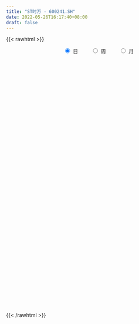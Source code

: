 ```yaml
---
title: "ST时万 - 600241.SH"
date: 2022-05-26T16:17:40+08:00
draft: false
---
```

{{< rawhtml >}}
    <div style="text-align: center">
        <label style="padding: 1rem;"><input style="margin-right: .5rem" type="radio" name="period" value="D" checked onclick="period_change(this)">日</label>
        <label style="padding: 1rem;"><input style="margin-right: .5rem" type="radio" name="period" value="W" onclick="period_change(this)">周</label>
        <label style="padding: 1rem;"><input style="margin-right: .5rem" type="radio" name="period" value="M" onclick="period_change(this)">月</label>
    </div>
    <div id="chart" style="height: 700px;"></div> 
    <script type="text/javascript">
        const D_v = [66295.05,59279.68,35051.34,27988.0,23557.34,30517.68,22754.01,29078.11,11981.0,23170.23,39471.12,29377.01,63445.14,56743.13,40814.31,23048.34,6354.01,3644.83,78093.71,28522.51,140372.9,63074.59,58345.39,56429.0,48824.64,62058.87,43391.98,39219.01,103399.01,58330.0,38031.18,45112.65,17198.12,76737.27,52460.01,40275.66,37027.53,28640.47,44950.4,25633.04,42480.45,34596.01,28253.36,20792.0,30144.7,51449.0,23744.0,24741.0,34647.56,21115.0,21749.0,24680.26,18229.0,24481.17,28253.0,30040.8,19204.0,33672.19,8515.69,78815.0,71336.11,40198.52,28994.0,36416.3,38193.12,31087.0,15473.12,24104.12,20649.0,16402.01,14761.0,11204.0,61234.77,40741.81,97448.63,69638.46,58301.93,32486.96,40811.25,41273.96,36560.75,46363.67,32314.94,25728.1,42736.83,48863.49,27999.8,34299.52,37133.0,29176.47,22828.0,22420.13,41160.8,21078.63,29010.0,24493.14,29030.63,33552.63,24905.77,11936.77,19281.98,9339.0,11633.0,7310.09,60846.5,32454.78,12970.0,8205.72,19245.84,21305.0,24142.0,16519.0,54595.14,88028.03,81260.14,85759.05,26948.11,20675.1,8840.0,184364.35,110005.43,163405.02,146445.68,92007.28,128438.74,122174.5,92162.31,88128.18,114514.24,65627.17,72191.12,43740.02,45282.17,36947.44,101173.73,96726.85,81074.14,51728.19,74514.31,141208.25,72279.0,43755.02,69185.02,52680.11,30105.18,30722.02,31160.49,51419.89,34188.64,24294.0,35769.0,36950.57,35089.34,23375.36,29104.0,22946.0,30216.0,64184.65,55047.1,52833.9,56635.2,31118.0,48676.94,42577.51,37193.0,20791.72,16046.0,25255.0,60203.0,35252.0,15708.0,12507.7,28668.0,45175.7,35510.0,34105.12,19969.09,17504.05,29610.0,15045.7,18861.88,12082.0,15191.65,15835.0,19598.3,14207.4,24130.1,18643.08,36829.31,38025.2,28608.0,36194.8,51833.01,61148.07,51011.0,39643.38,27010.0,35874.54,36977.1,52032.65,36117.0,31068.31,43474.0,56522.0,36244.72,28541.0,23545.0,18682.73,27384.0,22525.03,27665.0,26228.0,20601.0,17003.02,18617.0,19178.0,20261.0,18861.02,20662.0,21233.0,35182.0,22955.0,13211.7,37176.44,6524.0,83945.46,27131.0,35745.0,9613.0,1160.0,2187.0,3477.0,47508.0,60071.1,4711.1,47594.12,66322.46,41092.7,34491.7,21824.0,15333.0,20288.0,26292.87,39803.99,27459.12,27954.87,17693.01,29892.0,14394.0,10141.12]
const D_histogram = [0.0,-0.0146780627,-0.0205223789,-0.0370693231,-0.0395890849,-0.0273509691,-0.023034698,-0.0327919239,-0.0329149699,-0.0186217321,0.0040005205,0.0332009311,0.0642798216,0.086464097,0.1010752179,0.1214305017,0.1453186466,0.1704758304,0.1953592697,0.2195977903,0.2237920114,0.2121402121,0.1689857246,0.1092393926,0.0815435882,0.0764787925,0.0869662221,0.1070916799,0.0904774922,0.0546912163,0.0239558097,-0.0141825654,-0.0211060143,-0.0125207452,-0.0342033803,-0.0506683964,-0.0545882069,-0.0681839708,-0.0952726138,-0.09025238,-0.0881387489,-0.0966913068,-0.1118986839,-0.1276722305,-0.1541699545,-0.1690563535,-0.1659266661,-0.1608633774,-0.1602305203,-0.1543844299,-0.1305473116,-0.1282946348,-0.1157838118,-0.0895772052,-0.0514887393,-0.0339975033,-0.009833992,0.0185436479,0.0563290509,0.0902437793,0.1261306602,0.1336433259,0.1456475155,0.1384458367,0.1058665601,0.0856510839,0.0702204509,0.069924897,0.0540829491,0.0413293739,0.0234277766,0.0121190065,0.0252911712,0.0543357145,0.0712606998,0.0680525482,0.0350076383,0.003421228,-0.0370901881,-0.0618421146,-0.0535798049,-0.0511010585,-0.0516226312,-0.0462216261,-0.0251608889,-0.0138387494,0.0023046212,0.0135983882,0.0020841871,-0.0078105241,-0.022535438,-0.041379092,-0.0764002284,-0.0818986784,-0.0767142752,-0.0528056381,-0.0202085195,0.0053226327,0.0078436883,0.007917782,-0.0063272958,-0.0134699418,-0.0214993808,-0.0245093136,-0.01841588,-0.0330593293,-0.0368829132,-0.035554843,-0.0137556294,-0.0140602605,-0.0192366649,-0.0163023996,-0.0007430665,0.0295735816,0.0432324638,0.0749921497,0.1175376044,0.1656215283,0.215555087,0.2271629992,0.2512753041,0.2328869813,0.2112675973,0.2150782677,0.2354143883,0.2255769559,0.2032106505,0.1507264516,0.1379322572,0.1088898245,0.0466868688,0.000039098,-0.0152684212,-0.0388131812,-0.023440331,-0.0150596004,-0.0312498786,-0.0612826663,-0.1186992795,-0.1887227772,-0.2376582522,-0.2498475609,-0.2173749953,-0.1983211842,-0.1875866301,-0.1866688367,-0.1774867689,-0.1976631634,-0.1938893742,-0.1857089919,-0.1607323171,-0.1606325671,-0.1559808309,-0.1349626283,-0.126178449,-0.1099189744,-0.102339483,-0.1207861666,-0.1313288917,-0.101604038,-0.1054027934,-0.0921217044,-0.0507526067,0.0048921964,0.0199696978,0.0298443268,0.0320431708,0.0183936787,-0.0160028169,-0.0539054179,-0.0670069106,-0.0681912615,-0.0891302667,-0.0694579959,-0.0577513165,-0.0432230759,-0.0205694725,0.0009308803,0.0358954317,0.0563245404,0.0594238694,0.0564687305,0.0542122144,0.0530264879,0.0435187383,0.041319486,0.0481894075,0.0519774491,0.0694712016,0.0676766191,0.0798975502,0.1019949196,0.1410171576,0.1844514987,0.1877488302,0.1793281785,0.1629574446,0.1120962192,0.0433041147,-0.0115212148,-0.0527776169,-0.1043060875,-0.1580575962,-0.1902409982,-0.1844490415,-0.1572907995,-0.1203584729,-0.0789616715,-0.0380330963,-0.0071149742,0.0082661075,0.0130837314,0.0027017202,0.0031144322,0.0134552174,0.0371040979,0.0626645406,0.0643278319,0.070562519,0.0517332139,0.0295506166,0.0210397998,0.008094678,-0.0184568046,-0.0597606708,-0.1067332683,-0.1283880268,-0.1576351427,-0.1884721832,-0.2169833097,-0.2414092723,-0.2601677103,-0.2725211772,-0.2444916972,-0.1914248974,-0.1237343906,-0.0648225227,-0.0041426232,0.0251178201,0.046495737,0.0680881665,0.084698891,0.116268671,0.1559327338,0.1733465896,0.1901845542,0.1938582389,0.1752446759,0.1655744158,0.1539810784]
const D_fast = [0.0,-0.0183475783,-0.0293224893,-0.0551367643,-0.0675537973,-0.0621534238,-0.0635958271,-0.081551034,-0.0899028225,-0.0802650178,-0.056642635,-0.0191419916,0.0280068542,0.0718071539,0.1116870792,0.1623999885,0.222617795,0.2903939364,0.3641171932,0.4432551614,0.5033973854,0.5447806391,0.5438725827,0.5114360988,0.5041261915,0.5181810939,0.550410079,0.5973084568,0.6033136421,0.5812001703,0.5564537161,0.5147696997,0.5025697472,0.50802483,0.4777913499,0.4486592347,0.4310923725,0.4004506158,0.3495438194,0.3320009581,0.3120799021,0.2793545174,0.2361724694,0.1884808652,0.1234406526,0.0662901652,0.027938186,-0.0072143696,-0.0466391426,-0.0793891597,-0.0881888693,-0.1180098512,-0.1344449812,-0.1306326758,-0.1054163947,-0.0964245346,-0.0747195213,-0.0417059694,0.0101616963,0.0666373695,0.1340569155,0.1749804126,0.2233964812,0.2508062616,0.244693625,0.2458909197,0.2480153994,0.2652010698,0.2628798592,0.2604586275,0.2484139743,0.2401349558,0.2596299133,0.3022583853,0.3369985455,0.3508035309,0.3265105306,0.2957794274,0.2459954642,0.2057830091,0.2006503675,0.1903538492,0.1769266187,0.1707722174,0.1855427324,0.1934051845,0.2101247104,0.2248180745,0.2138249201,0.2019775779,0.1816188046,0.1524303776,0.098309184,0.0723360645,0.0583418988,0.0690491263,0.0965941151,0.1234559255,0.1279379032,0.1299914424,0.1141645407,0.1036544092,0.0902501249,0.0811128638,0.0826023273,0.0596940458,0.0466497335,0.039089093,0.0574493993,0.0536297031,0.0436441325,0.0425027979,0.0578763643,0.0955864078,0.120053406,0.1705611293,0.242490985,0.331980291,0.4358026215,0.5042012835,0.5911324144,0.630965837,0.6621633523,0.7197435896,0.7989333072,0.8454901139,0.8739264711,0.8591238851,0.880812755,0.8789927784,0.8284615399,0.7818235436,0.7626989191,0.7294508639,0.7389636312,0.7435794617,0.719576714,0.6742232596,0.5871318265,0.4699276346,0.3615775966,0.2869263976,0.2650552144,0.2345287294,0.198366626,0.1526172102,0.1174275857,0.0478354004,0.003136846,-0.0351100196,-0.0503164241,-0.0903748159,-0.1247182874,-0.1374407418,-0.1602011749,-0.1714214438,-0.1894268232,-0.2380700484,-0.2814449964,-0.2771211523,-0.307270606,-0.3170199431,-0.2883389971,-0.2314711449,-0.2114012191,-0.1940655084,-0.1838558716,-0.1929069441,-0.2313041439,-0.2826830994,-0.3125363198,-0.330768486,-0.3739900579,-0.371682286,-0.3744134358,-0.3706909642,-0.3531797289,-0.331446656,-0.2875082467,-0.2529980029,-0.2350427065,-0.2238806628,-0.2125841253,-0.2005132298,-0.1991412948,-0.1910106757,-0.1720934023,-0.1553109984,-0.1204494454,-0.1053248732,-0.0731295546,-0.0255334553,0.0487430721,0.1382902879,0.1885248269,0.2249362199,0.2493048472,0.2264676766,0.1685016007,0.1107959675,0.0563451612,-0.0212598313,-0.114525739,-0.1942693905,-0.2345896942,-0.2467541522,-0.2399114437,-0.2182550602,-0.1868347591,-0.1576953806,-0.140247772,-0.1321592152,-0.1418657964,-0.1406744764,-0.1269698868,-0.0940449818,-0.052818404,-0.0350731546,-0.0111978379,-0.0170938394,-0.0318887826,-0.0351396494,-0.0460611018,-0.0772267855,-0.1334708194,-0.207126734,-0.2608784992,-0.3295344007,-0.4074894871,-0.4902464409,-0.5750247217,-0.6588250873,-0.7393088485,-0.7724022928,-0.7671917173,-0.7304348081,-0.6877285709,-0.6280843273,-0.5925444289,-0.5595425778,-0.5209281066,-0.4831426593,-0.4225057117,-0.3438584653,-0.2831079622,-0.218723859,-0.1665856146,-0.1413880086,-0.1096646648,-0.0827627326]
const D_slow = [0.0,-0.0036695157,-0.0088001104,-0.0180674412,-0.0279647124,-0.0348024547,-0.0405611292,-0.0487591101,-0.0569878526,-0.0616432857,-0.0606431555,-0.0523429227,-0.0362729673,-0.0146569431,0.0106118614,0.0409694868,0.0772991484,0.119918106,0.1687579235,0.2236573711,0.2796053739,0.3326404269,0.3748868581,0.4021967062,0.4225826033,0.4417023014,0.4634438569,0.4902167769,0.5128361499,0.526508954,0.5324979064,0.5289522651,0.5236757615,0.5205455752,0.5119947301,0.499327631,0.4856805793,0.4686345866,0.4448164332,0.4222533382,0.400218651,0.3760458242,0.3480711533,0.3161530957,0.277610607,0.2353465187,0.1938648521,0.1536490078,0.1135913777,0.0749952702,0.0423584423,0.0102847836,-0.0186611693,-0.0410554706,-0.0539276555,-0.0624270313,-0.0648855293,-0.0602496173,-0.0461673546,-0.0236064098,0.0079262553,0.0413370868,0.0777489656,0.1123604248,0.1388270649,0.1602398358,0.1777949485,0.1952761728,0.2087969101,0.2191292536,0.2249861977,0.2280159493,0.2343387421,0.2479226708,0.2657378457,0.2827509828,0.2915028923,0.2923581993,0.2830856523,0.2676251236,0.2542301724,0.2414549078,0.22854925,0.2169938435,0.2107036212,0.2072439339,0.2078200892,0.2112196863,0.211740733,0.209788102,0.2041542425,0.1938094695,0.1747094124,0.1542347428,0.135056174,0.1218547645,0.1168026346,0.1181332928,0.1200942149,0.1220736604,0.1204918364,0.117124351,0.1117495058,0.1056221774,0.1010182074,0.0927533751,0.0835326467,0.074643936,0.0712050287,0.0676899635,0.0628807973,0.0588051974,0.0586194308,0.0660128262,0.0768209422,0.0955689796,0.1249533807,0.1663587627,0.2202475345,0.2770382843,0.3398571103,0.3980788557,0.450895755,0.5046653219,0.563518919,0.6199131579,0.6707158206,0.7083974335,0.7428804978,0.7701029539,0.7817746711,0.7817844456,0.7779673403,0.768264045,0.7624039623,0.7586390621,0.7508265925,0.7355059259,0.705831106,0.6586504117,0.5992358487,0.5367739585,0.4824302097,0.4328499136,0.3859532561,0.3392860469,0.2949143547,0.2454985638,0.1970262203,0.1505989723,0.110415893,0.0702577512,0.0312625435,-0.0024781136,-0.0340227258,-0.0615024694,-0.0870873402,-0.1172838818,-0.1501161047,-0.1755171142,-0.2018678126,-0.2248982387,-0.2375863904,-0.2363633413,-0.2313709168,-0.2239098351,-0.2158990424,-0.2113006228,-0.215301327,-0.2287776815,-0.2455294091,-0.2625772245,-0.2848597912,-0.3022242902,-0.3166621193,-0.3274678883,-0.3326102564,-0.3323775363,-0.3234036784,-0.3093225433,-0.2944665759,-0.2803493933,-0.2667963397,-0.2535397177,-0.2426600331,-0.2323301616,-0.2202828098,-0.2072884475,-0.1899206471,-0.1730014923,-0.1530271048,-0.1275283749,-0.0922740855,-0.0461612108,0.0007759967,0.0456080414,0.0863474025,0.1143714573,0.125197486,0.1223171823,0.1091227781,0.0830462562,0.0435318572,-0.0040283924,-0.0501406528,-0.0894633526,-0.1195529709,-0.1392933887,-0.1488016628,-0.1505804064,-0.1485138795,-0.1452429466,-0.1445675166,-0.1437889085,-0.1404251042,-0.1311490797,-0.1154829446,-0.0994009866,-0.0817603568,-0.0688270534,-0.0614393992,-0.0561794493,-0.0541557798,-0.0587699809,-0.0737101486,-0.1003934657,-0.1324904724,-0.171899258,-0.2190173039,-0.2732631313,-0.3336154494,-0.3986573769,-0.4667876713,-0.5279105956,-0.5757668199,-0.6067004175,-0.6229060482,-0.623941704,-0.617662249,-0.6060383148,-0.5890162731,-0.5678415504,-0.5387743826,-0.4997911992,-0.4564545518,-0.4089084132,-0.3604438535,-0.3166326845,-0.2752390806,-0.236743811]
const D_data = [['2021-05-14', 4.47, 4.64, 4.36, 4.64],['2021-05-18', 4.41, 4.41, 4.41, 4.49],['2021-05-19', 4.37, 4.45, 4.32, 4.53],['2021-05-20', 4.39, 4.23, 4.23, 4.43],['2021-05-21', 4.24, 4.32, 4.24, 4.44],['2021-05-24', 4.42, 4.5, 4.37, 4.54],['2021-05-25', 4.49, 4.42, 4.31, 4.49],['2021-05-26', 4.4, 4.2, 4.2, 4.41],['2021-05-27', 4.24, 4.26, 4.18, 4.28],['2021-05-28', 4.25, 4.45, 4.2, 4.45],['2021-05-31', 4.53, 4.64, 4.41, 4.65],['2021-06-01', 4.58, 4.87, 4.56, 4.87],['2021-06-02', 5.03, 5.09, 5.03, 5.11],['2021-06-03', 5.09, 5.18, 4.91, 5.29],['2021-06-04', 5.1, 5.26, 5.01, 5.32],['2021-06-07', 5.24, 5.52, 5.2, 5.52],['2021-06-08', 5.77, 5.8, 5.77, 5.8],['2021-06-09', 6.09, 6.09, 6.09, 6.09],['2021-06-10', 6.39, 6.39, 6.2, 6.39],['2021-06-11', 6.65, 6.71, 6.4, 6.71],['2021-06-15', 6.99, 6.75, 6.37, 7.05],['2021-06-16', 6.44, 6.75, 6.43, 6.98],['2021-06-17', 6.7, 6.41, 6.41, 6.75],['2021-06-18', 6.26, 6.09, 6.09, 6.4],['2021-06-21', 5.94, 6.39, 5.87, 6.39],['2021-06-22', 6.5, 6.71, 6.5, 6.71],['2021-06-23', 6.87, 7.05, 6.85, 7.05],['2021-06-24', 7.29, 7.4, 7.21, 7.4],['2021-06-25', 7.7, 7.1, 7.03, 7.71],['2021-06-28', 7.03, 6.85, 6.76, 7.28],['2021-06-29', 6.8, 6.84, 6.8, 7.1],['2021-06-30', 6.8, 6.64, 6.51, 6.9],['2021-07-01', 6.7, 6.97, 6.65, 6.97],['2021-07-02', 7.26, 7.23, 6.98, 7.32],['2021-07-05', 7.02, 6.87, 6.87, 7.09],['2021-07-06', 6.88, 6.87, 6.75, 7.08],['2021-07-07', 6.88, 7.0, 6.75, 7.05],['2021-07-08', 6.99, 6.85, 6.83, 7.08],['2021-07-09', 6.76, 6.57, 6.51, 6.82],['2021-07-12', 6.55, 6.9, 6.53, 6.9],['2021-07-13', 7.17, 6.87, 6.72, 7.19],['2021-07-14', 6.66, 6.7, 6.61, 7.08],['2021-07-15', 6.7, 6.52, 6.41, 6.82],['2021-07-16', 6.4, 6.38, 6.36, 6.59],['2021-07-19', 6.33, 6.06, 6.06, 6.4],['2021-07-20', 5.87, 6.0, 5.76, 6.08],['2021-07-21', 5.91, 6.09, 5.91, 6.18],['2021-07-22', 6.09, 6.03, 6.01, 6.23],['2021-07-23', 6.08, 5.88, 5.73, 6.08],['2021-07-26', 5.92, 5.85, 5.75, 5.99],['2021-07-27', 5.86, 6.05, 5.78, 6.14],['2021-07-28', 6.07, 5.75, 5.75, 6.08],['2021-07-29', 5.62, 5.82, 5.62, 5.96],['2021-07-30', 5.82, 6.01, 5.72, 6.05],['2021-08-02', 6.0, 6.27, 5.94, 6.31],['2021-08-03', 6.27, 6.12, 6.07, 6.37],['2021-08-04', 6.12, 6.29, 6.12, 6.33],['2021-08-05', 6.48, 6.48, 6.3, 6.48],['2021-08-06', 6.8, 6.8, 6.8, 6.8],['2021-08-09', 7.14, 7.0, 6.95, 7.14],['2021-08-10', 6.81, 7.3, 6.66, 7.35],['2021-08-11', 7.11, 7.17, 7.11, 7.46],['2021-08-12', 7.26, 7.4, 7.23, 7.5],['2021-08-13', 7.4, 7.3, 7.25, 7.56],['2021-08-16', 7.21, 6.99, 6.96, 7.23],['2021-08-17', 7.04, 7.1, 6.88, 7.25],['2021-08-18', 6.99, 7.15, 6.93, 7.15],['2021-08-19', 7.17, 7.38, 7.11, 7.5],['2021-08-20', 7.37, 7.22, 7.11, 7.37],['2021-08-23', 7.23, 7.25, 6.96, 7.3],['2021-08-24', 7.2, 7.16, 7.13, 7.29],['2021-08-25', 7.2, 7.21, 7.16, 7.28],['2021-08-26', 7.26, 7.57, 7.17, 7.57],['2021-08-27', 7.65, 7.95, 7.5, 7.95],['2021-08-30', 8.3, 8.01, 7.65, 8.35],['2021-08-31', 8.13, 7.89, 7.7, 8.16],['2021-09-01', 7.81, 7.5, 7.5, 7.85],['2021-09-02', 7.34, 7.4, 7.22, 7.55],['2021-09-03', 7.43, 7.12, 7.09, 7.47],['2021-09-06', 7.04, 7.14, 6.86, 7.18],['2021-09-07', 7.23, 7.5, 7.22, 7.5],['2021-09-08', 7.63, 7.45, 7.4, 7.8],['2021-09-09', 7.44, 7.41, 7.27, 7.58],['2021-09-10', 7.31, 7.49, 7.31, 7.59],['2021-09-13', 7.37, 7.76, 7.36, 7.86],['2021-09-14', 7.76, 7.74, 7.64, 8.07],['2021-09-15', 7.75, 7.9, 7.75, 8.0],['2021-09-16', 7.89, 7.95, 7.76, 8.1],['2021-09-17', 7.95, 7.7, 7.58, 8.0],['2021-09-22', 7.51, 7.69, 7.48, 7.79],['2021-09-23', 7.79, 7.58, 7.52, 7.79],['2021-09-24', 7.64, 7.44, 7.35, 7.64],['2021-09-27', 7.45, 7.07, 7.07, 7.45],['2021-09-28', 7.06, 7.29, 7.0, 7.42],['2021-09-29', 7.41, 7.38, 7.38, 7.61],['2021-09-30', 7.28, 7.66, 7.26, 7.7],['2021-10-08', 7.77, 7.91, 7.67, 7.98],['2021-10-11', 8.09, 7.99, 7.95, 8.22],['2021-10-12', 7.92, 7.8, 7.66, 8.16],['2021-10-13', 7.7, 7.8, 7.7, 7.88],['2021-10-14', 7.78, 7.6, 7.48, 7.8],['2021-10-15', 7.6, 7.64, 7.5, 7.68],['2021-10-18', 7.6, 7.59, 7.43, 7.7],['2021-10-19', 7.5, 7.62, 7.46, 7.64],['2021-10-20', 7.62, 7.74, 7.59, 8.0],['2021-10-21', 7.57, 7.45, 7.41, 7.65],['2021-10-22', 7.4, 7.52, 7.38, 7.65],['2021-10-25', 7.5, 7.56, 7.38, 7.62],['2021-10-26', 7.6, 7.87, 7.52, 7.89],['2021-10-27', 7.78, 7.65, 7.59, 7.95],['2021-10-28', 7.55, 7.57, 7.43, 7.85],['2021-10-29', 7.58, 7.66, 7.5, 7.72],['2021-11-01', 8.01, 7.87, 7.8, 8.02],['2021-11-02', 7.87, 8.2, 7.78, 8.26],['2021-11-03', 8.29, 8.15, 7.93, 8.29],['2021-11-04', 8.01, 8.56, 7.96, 8.56],['2021-11-05', 8.79, 8.99, 8.76, 8.99],['2021-11-08', 9.37, 9.44, 9.22, 9.44],['2021-11-09', 9.91, 9.91, 9.91, 9.91],['2021-11-10', 10.19, 9.81, 9.6, 10.41],['2021-11-11', 9.79, 10.3, 9.75, 10.3],['2021-11-12', 10.47, 10.03, 9.79, 10.68],['2021-11-15', 10.01, 10.12, 9.53, 10.46],['2021-11-16', 9.98, 10.63, 9.98, 10.63],['2021-11-17', 10.63, 11.16, 10.51, 11.16],['2021-11-18', 11.3, 11.08, 10.96, 11.7],['2021-11-19', 11.04, 11.1, 10.81, 11.54],['2021-11-22', 10.86, 10.76, 10.66, 11.3],['2021-11-23', 10.81, 11.3, 10.55, 11.3],['2021-11-24', 11.2, 11.19, 11.07, 11.48],['2021-11-25', 11.1, 10.7, 10.63, 11.28],['2021-11-26', 10.62, 10.73, 10.61, 10.98],['2021-11-29', 10.68, 11.06, 10.67, 11.22],['2021-11-30', 11.1, 10.94, 10.81, 11.13],['2021-12-01', 10.94, 11.49, 10.92, 11.49],['2021-12-02', 11.5, 11.56, 11.32, 11.99],['2021-12-03', 11.48, 11.32, 11.15, 11.95],['2021-12-06', 11.23, 11.09, 10.89, 11.37],['2021-12-07', 11.21, 10.54, 10.54, 11.21],['2021-12-08', 10.18, 10.01, 10.01, 10.43],['2021-12-09', 9.98, 9.87, 9.64, 10.18],['2021-12-10', 9.88, 10.05, 9.87, 10.13],['2021-12-13', 9.9, 10.55, 9.8, 10.55],['2021-12-14', 10.5, 10.42, 10.38, 10.76],['2021-12-15', 10.4, 10.3, 10.24, 10.5],['2021-12-16', 10.15, 10.11, 9.96, 10.29],['2021-12-17', 10.1, 10.14, 10.1, 10.45],['2021-12-20', 9.9, 9.63, 9.63, 10.15],['2021-12-21', 9.67, 9.76, 9.66, 9.89],['2021-12-22', 9.78, 9.72, 9.59, 9.87],['2021-12-23', 9.81, 9.9, 9.7, 10.08],['2021-12-24', 9.85, 9.54, 9.47, 9.94],['2021-12-27', 9.48, 9.49, 9.2, 9.63],['2021-12-28', 9.5, 9.65, 9.35, 9.68],['2021-12-29', 9.7, 9.47, 9.44, 9.85],['2021-12-30', 9.45, 9.53, 9.41, 9.69],['2021-12-31', 9.5, 9.39, 9.39, 9.67],['2022-01-04', 9.23, 8.93, 8.92, 9.31],['2022-01-05', 8.88, 8.83, 8.54, 8.98],['2022-01-06', 8.81, 9.27, 8.75, 9.27],['2022-01-07', 9.18, 8.81, 8.81, 9.27],['2022-01-10', 8.9, 8.94, 8.85, 9.16],['2022-01-11', 8.92, 9.35, 8.87, 9.39],['2022-01-12', 9.28, 9.74, 9.25, 9.78],['2022-01-13', 9.69, 9.4, 9.4, 9.8],['2022-01-14', 9.33, 9.39, 9.22, 9.44],['2022-01-17', 9.3, 9.32, 9.3, 9.45],['2022-01-18', 9.23, 9.08, 8.88, 9.39],['2022-01-19', 9.0, 8.66, 8.63, 9.12],['2022-01-20', 8.66, 8.36, 8.35, 8.73],['2022-01-21', 8.35, 8.45, 8.3, 8.54],['2022-01-24', 8.35, 8.47, 8.34, 8.53],['2022-01-25', 8.42, 8.06, 8.05, 8.48],['2022-01-26', 8.08, 8.46, 7.77, 8.46],['2022-01-27', 8.5, 8.35, 8.24, 8.66],['2022-01-28', 8.09, 8.37, 7.94, 8.58],['2022-02-07', 8.51, 8.5, 8.41, 8.68],['2022-02-08', 8.46, 8.55, 8.32, 8.65],['2022-02-09', 8.57, 8.84, 8.55, 8.97],['2022-02-10', 8.67, 8.8, 8.67, 8.94],['2022-02-11', 8.74, 8.65, 8.5, 8.78],['2022-02-14', 8.59, 8.58, 8.51, 8.7],['2022-02-15', 8.53, 8.58, 8.48, 8.64],['2022-02-16', 8.6, 8.59, 8.52, 8.72],['2022-02-17', 8.59, 8.46, 8.39, 8.6],['2022-02-18', 8.43, 8.52, 8.31, 8.66],['2022-02-21', 8.53, 8.65, 8.46, 8.86],['2022-02-22', 8.65, 8.65, 8.55, 8.69],['2022-02-23', 8.66, 8.9, 8.55, 8.95],['2022-02-24', 8.88, 8.73, 8.66, 9.15],['2022-02-25', 8.82, 8.97, 8.77, 9.17],['2022-02-28', 8.9, 9.24, 8.9, 9.3],['2022-03-01', 9.24, 9.7, 9.15, 9.7],['2022-03-02', 9.7, 10.1, 9.64, 10.18],['2022-03-03', 10.14, 9.87, 9.87, 10.21],['2022-03-04', 9.77, 9.86, 9.67, 9.95],['2022-03-07', 9.72, 9.84, 9.72, 10.07],['2022-03-08', 9.72, 9.35, 9.35, 9.89],['2022-03-09', 9.3, 8.88, 8.88, 9.33],['2022-03-10', 8.96, 8.75, 8.51, 8.98],['2022-03-11', 8.65, 8.65, 8.33, 8.69],['2022-03-14', 8.58, 8.22, 8.22, 8.58],['2022-03-15', 8.09, 7.81, 7.81, 8.09],['2022-03-16', 7.77, 7.71, 7.42, 7.91],['2022-03-17', 7.9, 7.96, 7.85, 8.1],['2022-03-18', 7.87, 8.17, 7.8, 8.25],['2022-03-21', 8.15, 8.34, 8.08, 8.56],['2022-03-22', 8.34, 8.51, 8.3, 8.58],['2022-03-23', 8.45, 8.66, 8.45, 8.8],['2022-03-24', 8.6, 8.69, 8.6, 8.86],['2022-03-25', 8.7, 8.6, 8.51, 8.85],['2022-03-28', 8.58, 8.51, 8.28, 8.58],['2022-03-29', 8.53, 8.29, 8.26, 8.54],['2022-03-30', 8.29, 8.38, 8.29, 8.47],['2022-03-31', 8.37, 8.52, 8.33, 8.55],['2022-04-01', 8.5, 8.78, 8.45, 8.78],['2022-04-06', 8.8, 8.96, 8.7, 9.09],['2022-04-07', 8.9, 8.77, 8.75, 9.08],['2022-04-08', 8.73, 8.89, 8.61, 9.0],['2022-04-11', 8.8, 8.58, 8.48, 8.97],['2022-04-12', 8.53, 8.45, 8.15, 8.69],['2022-04-13', 8.5, 8.55, 8.3, 8.64],['2022-04-14', 8.55, 8.44, 8.41, 8.6],['2022-04-15', 8.4, 8.15, 8.02, 8.4],['2022-04-18', 7.74, 7.74, 7.74, 7.74],['2022-04-19', 7.35, 7.35, 7.35, 7.48],['2022-04-20', 7.34, 7.37, 7.19, 7.48],['2022-04-21', 7.31, 7.0, 7.0, 7.38],['2022-04-22', 6.65, 6.65, 6.65, 6.65],['2022-04-25', 6.32, 6.32, 6.32, 6.32],['2022-04-26', 6.0, 6.0, 6.0, 6.0],['2022-04-27', 5.7, 5.7, 5.7, 5.7],['2022-04-28', 5.42, 5.42, 5.42, 5.48],['2022-04-29', 5.2, 5.69, 5.2, 5.69],['2022-05-05', 5.97, 5.97, 5.97, 5.97],['2022-05-06', 6.2, 6.27, 6.04, 6.27],['2022-05-09', 6.4, 6.34, 6.24, 6.58],['2022-05-10', 6.2, 6.57, 6.13, 6.63],['2022-05-11', 6.44, 6.34, 6.34, 6.64],['2022-05-12', 6.35, 6.32, 6.15, 6.43],['2022-05-13', 6.31, 6.4, 6.21, 6.48],['2022-05-16', 6.4, 6.42, 6.31, 6.47],['2022-05-17', 6.48, 6.74, 6.44, 6.74],['2022-05-18', 6.74, 7.07, 6.64, 7.08],['2022-05-19', 7.0, 7.01, 6.87, 7.14],['2022-05-20', 7.08, 7.18, 7.08, 7.27],['2022-05-23', 7.25, 7.17, 7.08, 7.36],['2022-05-24', 7.22, 6.95, 6.91, 7.22],['2022-05-25', 6.95, 7.08, 6.84, 7.12],['2022-05-26', 7.12, 7.09, 6.97, 7.13]]
const W_v = [310477.08,208758.37,64444.32,119453.72,180244.15,180972.58,307619.14,192142.65,559184.3200000001,1149827.1300000001,487062.55,839496.22,345183.3100000001,221291.09,135232.41,135562.09,182917.8,157597.92,141372.76,134692.68,75204.57,81950.98,107610.0,104755.54,144937.46,351240.51,139632.38,82992.48,79314.28,94457.52,64343.08,65703.12,57993.09,99986.19,52327.58,40016.92,40794.52,72355.42,33685.35,64824.48,36414.73,35120.03,48903.74,54923.29,41156.73,30547.06,137375.48,117935.18,58978.09,54952.99,170296.77,70353.58,43720.7,58025.15,47593.55,58598.02,39446.06,34878.44,43650.0,36959.76,30959.71,30703.0,24609.0,43917.0,39066.27,57949.94,50829.0,61852.19,114866.47,69505.59,53222.31,81836.33,42724.0,83464.41,52939.32,24529.0,109348.64,93944.56,62720.96,54109.64,56146.05,105875.26,129306.16,122192.92,154060.23,120572.47,97262.35,116300.14,179020.56,212059.0,382542.32,59845.81,108258.2,74419.92,77437.47,63692.27,48591.81,80711.79,88972.1,89289.84,80833.2,70366.51,52824.7,64278.44,53038.64,55108.99,34964.13,64801.41,67393.1,106311.4,74584.87,77037.8,80757.0,11123.0,41707.88,74775.1,67025.12,74774.75,168924.07,65421.69,72165.82,52848.34,89085.6,58364.96,96353.0,522531.97,295157.52,210760.73,405448.38,175489.85,190761.02,171562.06,174436.1,210789.99,211390.74,217390.76,142047.21,160615.08,120494.43,109263.55,137495.73,139052.72,253623.41,55446.35,65568.71,82996.07,109040.22,118307.03,107997.66,67467.23,32398.0,86924.35,145367.98,111970.93,95328.68,81708.88,90930.93,92257.3,183720.61,115411.4,165117.18,67825.03,31857.12,38150.96,22314.0,4601.7,50345.99,37819.51,73267.95,91165.86,67961.83,56572.74,60405.62,61124.39,74566.31,102581.11,87940.98,42888.05,85196.78,58692.77,32972.17,35729.79,151379.14,32940.56,29041.12,62006.81,63367.43,47009.02,50327.78,72681.7,34747.8,26337.25,49162.23,61634.8,123032.95,37500.16,249013.94,145876.36,117501.03,229850.71,139663.4,318221.88,296893.51,235409.22,203354.07,151754.86,164726.26,110254.43,119685.68,255759.93,129506.36,144343.59,298687.23,182241.42,191032.64,74424.6,115742.57,29030.63,99016.15,125214.37,89417.56,336590.47,487289.9,581228.51,384200.73,361204.33,383484.77,213852.82,182622.1,140730.7,228700.85,180357.17,152464.0,155966.52,100990.72,76914.35,146235.69,239830.26,188011.29,195850.03,119801.76,101627.02,59784.02,129758.14,162958.46,114403.1,52305.22,179063.86,141798.85,72120.13]
const W_histogram = [0.0,-0.0846413675,-0.1235158593,-0.2319362883,-0.2383631597,-0.248713884,-0.1649560705,-0.1350494836,0.1665838511,0.0171300181,-0.061062876,-0.1979045275,-0.2728775654,-0.3586186348,-0.3866059616,-0.3703152402,-0.3218337678,-0.3453495231,-0.3120589552,-0.2753784961,-0.2518701213,-0.1965412238,-0.1294575221,-0.0480424164,0.0178390849,0.129030091,0.1708615314,0.1800008573,0.1862097289,0.1465635835,0.116832807,0.0761465923,0.0744659407,0.0335190075,0.0069365939,0.0117376602,-0.007982083,-0.0051069236,-0.0206664616,-0.0182827654,-0.0123684773,-0.0153402231,-0.042146884,-0.0206606708,-0.0883600575,-0.1432936184,-0.1462846891,-0.1563320239,-0.2131874542,-0.2030028022,-0.1495935841,-0.0854312325,-0.0299125076,0.0230899428,0.0059519445,0.052311607,0.0389180453,0.0327199188,0.0095840867,0.0191426615,0.0397142779,0.0736778601,0.0789871981,0.0243967774,-0.0202591722,-0.0084380263,0.0203124709,0.052376923,0.1204561404,0.1357895626,0.1648128947,0.1800980519,0.1734352779,0.1650953015,0.139810581,0.1361826887,0.1357978426,0.1282218658,0.1226252955,0.1036052098,0.1152230501,0.1483633891,0.185260072,0.2036476059,0.2479346796,0.2589814936,0.2461100635,0.2515461336,0.2395189257,0.2485394794,0.1924936451,0.1173100417,0.0465686636,-0.0177861733,-0.051111389,-0.0599335,-0.0898127146,-0.0928284963,-0.0716171884,-0.0585056943,-0.0401759836,-0.0417810826,-0.0378326189,-0.0343531062,-0.0459496898,-0.0669212143,-0.0733715821,-0.0631950596,-0.0640463892,-0.0371576216,-0.0095230018,0.0005595637,-0.0079089216,-0.0147793554,-0.0094053139,-0.0132095447,-0.0046680616,-0.0086091192,-0.0156805362,-0.035794747,-0.0355063292,-0.0319367817,-0.0162141908,-0.0019578528,0.0202092375,0.0544228339,0.062360541,0.0705015592,0.026490248,-0.0039281757,-0.0478358394,-0.0684314322,-0.054672724,-0.066564944,-0.046534473,-0.0361573953,-0.0354833341,-0.0331872779,-0.0445973718,-0.0415622503,-0.0442155876,-0.0559380619,-0.0706883599,-0.069171322,-0.061209163,-0.0526760917,-0.031348909,0.0026944088,0.0250482599,0.043951877,0.0513055238,0.0592137434,0.0720254494,0.0730349085,0.0651512156,0.0647217835,0.0688395352,0.0799018515,0.0900876325,0.1040901479,0.1322771736,0.1292850806,0.123205296,0.104379106,0.0910762476,0.083639613,0.0768881398,0.0662775557,0.0447188471,0.0243462291,0.019769392,0.0195443215,0.0226522838,0.0135948868,-0.0051964101,-0.0233482226,-0.0369035722,-0.0397633003,-0.0401459162,-0.0414170748,-0.0328732944,-0.0351432471,-0.0663281274,-0.0761979642,-0.0669114679,-0.0529724049,-0.0322599406,-0.0210778271,0.0040143555,0.0333096933,0.049587972,0.0586555847,0.067061901,0.0744602089,0.0927945314,0.1180870762,0.1703965909,0.173967989,0.1751255015,0.2177062237,0.3243651676,0.3327540036,0.3823736613,0.3982038038,0.3407019492,0.269469135,0.1729665127,0.1054949937,0.1016357901,0.1191110881,0.1117566312,0.1406624895,0.0909041641,0.0708230736,0.0600235367,0.0254765195,0.008430466,0.0051425749,-0.022546516,-0.0544542607,-0.0706168142,0.0000406507,0.102904025,0.2222411621,0.2532439163,0.287942938,0.2037825938,0.1358628869,0.0373391132,-0.0465690724,-0.1442533399,-0.1710941453,-0.2487374926,-0.2987025825,-0.3050450617,-0.3091832331,-0.2740039212,-0.1873210477,-0.2064909504,-0.2439448755,-0.232265401,-0.2058273571,-0.1755229679,-0.1982287966,-0.3010197468,-0.4134704047,-0.4268591461,-0.4052009877,-0.3203064516,-0.2550182151]
const W_fast = [0.0,-0.1058017094,-0.1755551659,-0.341959667,-0.4079773284,-0.4805065237,-0.4379877278,-0.4418435118,-0.0985642143,-0.2437355428,-0.3371941559,-0.5235119393,-0.6667043685,-0.8421000966,-0.9667389139,-1.0430270024,-1.0750039721,-1.1848571082,-1.2295812791,-1.261745444,-1.3012045994,-1.2950110079,-1.2602916868,-1.1908871852,-1.1205459126,-0.9770973838,-0.8925505606,-0.8384110203,-0.7856497164,-0.7886549659,-0.7891775407,-0.8108271074,-0.7938912738,-0.8264584552,-0.8513067203,-0.8435712389,-0.8652865029,-0.8636880743,-0.8844142278,-0.8866012229,-0.8837790541,-0.8905858558,-0.9279292376,-0.9116081922,-1.0013975931,-1.0921545586,-1.1317168016,-1.1808471424,-1.2909994362,-1.3315654848,-1.3155546627,-1.2727501193,-1.2247095212,-1.1659345852,-1.1815845973,-1.122147033,-1.1258110834,-1.1238292302,-1.1445690406,-1.1302248005,-1.0997246146,-1.0473415673,-1.0222854298,-1.0707766562,-1.1204973988,-1.1107857595,-1.0769571446,-1.0317984617,-0.9336052092,-0.8843243964,-0.8140978406,-0.7537881704,-0.717092125,-0.6841582759,-0.6744903512,-0.6440725714,-0.6105079568,-0.5860284672,-0.5609687136,-0.5540874968,-0.513663894,-0.4434327077,-0.3602210068,-0.2909215715,-0.1846508279,-0.1088586404,-0.0602025547,0.0081200488,0.0559725723,0.1271279959,0.1192055728,0.0733494798,0.0142502676,-0.0545511125,-0.1006541755,-0.1244596615,-0.1767920547,-0.2030149605,-0.1997079498,-0.2012228793,-0.1929371644,-0.2049875341,-0.2104972251,-0.215605989,-0.238689995,-0.2763918231,-0.3011850864,-0.3068073288,-0.3236702557,-0.3060708936,-0.2808170241,-0.2705945677,-0.2810402835,-0.2916055561,-0.2885828431,-0.2956894601,-0.2883149924,-0.2944083297,-0.3053998809,-0.3344627784,-0.3430509428,-0.3474655908,-0.3357965476,-0.3220296728,-0.2948102731,-0.2469909683,-0.2234631259,-0.1976967179,-0.2350854671,-0.2664859348,-0.3223525583,-0.3600560091,-0.3599654819,-0.388498938,-0.3801020852,-0.3787643563,-0.3869611287,-0.3929618919,-0.4155213287,-0.4228767698,-0.436584004,-0.4622909937,-0.4947133818,-0.5104891743,-0.5178293061,-0.5224652577,-0.5089753023,-0.4742583823,-0.4456424662,-0.4157508799,-0.3955708521,-0.3728591967,-0.3420411283,-0.3227729421,-0.3143688311,-0.2986178173,-0.2772901818,-0.2462524026,-0.2135447135,-0.1735196612,-0.112263342,-0.0829341649,-0.0582126255,-0.050944039,-0.0414778355,-0.0280045668,-0.0155340051,-0.0095752003,-0.0199541971,-0.0342402579,-0.033874747,-0.0292137371,-0.0204427038,-0.0261013791,-0.0461917786,-0.0701806467,-0.0929618893,-0.1057624425,-0.1161815375,-0.1278069648,-0.127481508,-0.1385372725,-0.1863041846,-0.2152235124,-0.2226648831,-0.2219689214,-0.2093214422,-0.2034087854,-0.177313014,-0.1396902528,-0.1110149812,-0.0872834723,-0.0621116807,-0.0360983206,0.0054346347,0.0602489486,0.1551576111,0.2022210063,0.2471598943,0.3441671724,0.5319174082,0.623494745,0.7687078181,0.8840889116,0.9117625443,0.9078970138,0.8546360197,0.8135382492,0.8350879931,0.8823410631,0.902925764,0.9669972447,0.9399649603,0.9375896382,0.9417959855,0.9136180982,0.8986796611,0.8966774137,0.8633516938,0.817830384,0.7840136269,0.8546812545,0.9832706351,1.1581680627,1.252481796,1.3591665522,1.3259518564,1.2919978713,1.2028088759,1.1072584222,0.9735108197,0.903896478,0.7640687575,0.639428022,0.5568242774,0.4753902977,0.4420686293,0.481921241,0.4111286006,0.3126884567,0.2663015809,0.2412827856,0.2277064327,0.1554434049,-0.022602482,-0.2384207411,-0.358524269,-0.4381663576,-0.4333484343,-0.4318147516]
const W_slow = [0.0,-0.0211603419,-0.0520393067,-0.1100233788,-0.1696141687,-0.2317926397,-0.2730316573,-0.3067940282,-0.2651480654,-0.2608655609,-0.2761312799,-0.3256074118,-0.3938268031,-0.4834814618,-0.5801329522,-0.6727117623,-0.7531702042,-0.839507585,-0.9175223238,-0.9863669479,-1.0493344782,-1.0984697841,-1.1308341646,-1.1428447688,-1.1383849975,-1.1061274748,-1.0634120919,-1.0184118776,-0.9718594454,-0.9352185495,-0.9060103477,-0.8869736997,-0.8683572145,-0.8599774626,-0.8582433142,-0.8553088991,-0.8573044199,-0.8585811508,-0.8637477662,-0.8683184575,-0.8714105768,-0.8752456326,-0.8857823536,-0.8909475213,-0.9130375357,-0.9488609403,-0.9854321125,-1.0245151185,-1.0778119821,-1.1285626826,-1.1659610786,-1.1873188868,-1.1947970137,-1.189024528,-1.1875365418,-1.1744586401,-1.1647291287,-1.156549149,-1.1541531274,-1.149367462,-1.1394388925,-1.1210194275,-1.1012726279,-1.0951734336,-1.1002382266,-1.1023477332,-1.0972696155,-1.0841753847,-1.0540613496,-1.020113959,-0.9789107353,-0.9338862223,-0.8905274028,-0.8492535775,-0.8143009322,-0.78025526,-0.7463057994,-0.7142503329,-0.6835940091,-0.6576927066,-0.6288869441,-0.5917960968,-0.5454810788,-0.4945691773,-0.4325855074,-0.367840134,-0.3063126182,-0.2434260848,-0.1835463534,-0.1214114835,-0.0732880722,-0.0439605618,-0.0323183959,-0.0367649393,-0.0495427865,-0.0645261615,-0.0869793402,-0.1101864642,-0.1280907613,-0.1427171849,-0.1527611808,-0.1632064515,-0.1726646062,-0.1812528828,-0.1927403052,-0.2094706088,-0.2278135043,-0.2436122692,-0.2596238665,-0.2689132719,-0.2712940224,-0.2711541314,-0.2731313618,-0.2768262007,-0.2791775292,-0.2824799154,-0.2836469308,-0.2857992106,-0.2897193446,-0.2986680314,-0.3075446137,-0.3155288091,-0.3195823568,-0.32007182,-0.3150195106,-0.3014138022,-0.2858236669,-0.2681982771,-0.2615757151,-0.262557759,-0.2745167189,-0.2916245769,-0.3052927579,-0.3219339939,-0.3335676122,-0.342606961,-0.3514777945,-0.359774614,-0.370923957,-0.3813145195,-0.3923684164,-0.4063529319,-0.4240250219,-0.4413178524,-0.4566201431,-0.469789166,-0.4776263933,-0.4769527911,-0.4706907261,-0.4597027569,-0.4468763759,-0.4320729401,-0.4140665777,-0.3958078506,-0.3795200467,-0.3633396008,-0.346129717,-0.3261542542,-0.303632346,-0.2776098091,-0.2445405156,-0.2122192455,-0.1814179215,-0.155323145,-0.1325540831,-0.1116441798,-0.0924221449,-0.075852756,-0.0646730442,-0.0585864869,-0.0536441389,-0.0487580586,-0.0430949876,-0.0396962659,-0.0409953684,-0.0468324241,-0.0560583171,-0.0659991422,-0.0760356213,-0.08638989,-0.0946082136,-0.1033940254,-0.1199760572,-0.1390255482,-0.1557534152,-0.1689965165,-0.1770615016,-0.1823309584,-0.1813273695,-0.1729999462,-0.1606029532,-0.145939057,-0.1291735817,-0.1105585295,-0.0873598967,-0.0578381276,-0.0152389799,0.0282530174,0.0720343928,0.1264609487,0.2075522406,0.2907407415,0.3863341568,0.4858851078,0.5710605951,0.6384278788,0.681669507,0.7080432554,0.733452203,0.763229975,0.7911691328,0.8263347552,0.8490607962,0.8667665646,0.8817724488,0.8881415787,0.8902491951,0.8915348389,0.8858982099,0.8722846447,0.8546304411,0.8546406038,0.88036661,0.9359269006,0.9992378797,1.0712236142,1.1221692626,1.1561349843,1.1654697626,1.1538274946,1.1177641596,1.0749906233,1.0128062501,0.9381306045,0.8618693391,0.7845735308,0.7160725505,0.6692422886,0.617619551,0.5566333321,0.4985669819,0.4471101426,0.4032294006,0.3536722015,0.2784172648,0.1750496636,0.0683348771,-0.0329653698,-0.1130419827,-0.1767965365]
const W_data = [['2017-03-24', 16.4042, 16.9825, 15.8258, 17.3914],['2017-03-31', 16.8629, 15.6562, 15.4568, 17.2518],['2017-04-07', 15.6363, 15.8058, 15.6164, 16.0452],['2017-04-14', 15.7759, 14.3798, 14.3599, 15.7759],['2017-04-21', 14.3399, 15.1377, 14.0707, 15.9654],['2017-04-28', 15.1078, 14.8186, 13.1433, 15.1078],['2017-05-05', 14.8585, 15.9953, 14.5294, 16.3144],['2017-05-12', 16.2047, 15.4668, 14.8784, 16.2047],['2017-05-19', 15.387, 19.7448, 15.3172, 19.7448],['2017-05-26', 19.5454, 14.5394, 13.4424, 20.8816],['2017-06-02', 14.3599, 14.7588, 14.1704, 15.1377],['2017-06-09', 14.6391, 13.2929, 13.2131, 15.4768],['2017-06-16', 13.2629, 13.253, 12.4652, 13.4524],['2017-06-23', 13.253, 12.3654, 12.0064, 13.3427],['2017-06-30', 12.3754, 12.4053, 12.1461, 12.8341],['2017-07-07', 12.4053, 12.535, 12.2657, 12.8341],['2017-07-14', 12.5449, 12.7344, 11.797, 13.0635],['2017-07-21', 12.525, 11.5178, 11.1688, 12.7244],['2017-07-28', 11.468, 11.8668, 11.2187, 12.2059],['2017-08-04', 11.7771, 11.7272, 11.7073, 12.525],['2017-08-11', 11.7571, 11.3682, 11.3583, 11.8868],['2017-08-18', 11.3084, 11.6475, 11.3084, 11.827],['2017-08-25', 11.6375, 11.8369, 11.5776, 12.0962],['2017-09-01', 11.8469, 12.1859, 11.807, 12.3056],['2017-09-08', 12.1461, 12.2159, 11.9965, 13.0436],['2017-09-15', 12.2159, 13.1632, 12.2159, 13.5621],['2017-09-22', 13.0735, 12.6746, 12.5749, 13.243],['2017-09-29', 12.7544, 12.3954, 12.2458, 12.7843],['2017-10-13', 12.515, 12.4053, 12.166, 12.6945],['2017-10-20', 13.0735, 11.7372, 11.4181, 13.0735],['2017-10-27', 11.6674, 11.6475, 11.5378, 11.9267],['2017-11-03', 11.5876, 11.2685, 11.1987, 11.6873],['2017-11-10', 11.3283, 11.5776, 11.2585, 11.6674],['2017-11-17', 11.6076, 10.8896, 10.8796, 12.1261],['2017-11-24', 10.8098, 10.7799, 10.6802, 11.1588],['2017-12-01', 10.7898, 10.9993, 10.6203, 11.1189],['2017-12-08', 11.0591, 10.5306, 10.3411, 11.1588],['2017-12-15', 10.5007, 10.6403, 10.4109, 11.0591],['2017-12-22', 10.7001, 10.2414, 10.2314, 10.74],['2017-12-29', 10.2912, 10.2912, 9.7428, 10.8198],['2018-01-05', 10.1018, 10.2214, 10.1018, 10.371],['2018-01-12', 10.2214, 9.9821, 9.8724, 10.3212],['2018-01-19', 9.9921, 9.4536, 9.2143, 9.9921],['2018-01-26', 9.3937, 9.8924, 9.294, 10.0619],['2018-02-02', 9.8824, 8.4763, 8.3766, 9.9322],['2018-02-09', 8.3766, 8.0774, 7.6785, 8.5661],['2018-06-08', 8.8154, 8.3168, 7.9877, 9.7727],['2018-06-15', 8.4364, 7.9278, 7.7882, 8.6558],['2018-06-22', 7.7783, 6.8608, 6.5417, 7.7783],['2018-06-29', 6.9306, 7.2497, 6.5018, 7.4093],['2018-07-06', 7.4392, 7.6586, 7.3096, 8.3267],['2018-07-13', 7.6785, 7.85, 7.529, 8.0675],['2018-07-20', 7.93, 7.85, 7.67, 8.07],['2018-07-27', 7.79, 7.94, 7.78, 8.44],['2018-08-03', 8.01, 7.0, 6.93, 8.05],['2018-08-10', 6.8, 7.73, 6.78, 7.97],['2018-08-17', 7.61, 6.94, 6.9, 7.61],['2018-08-24', 6.94, 6.84, 6.77, 7.18],['2018-08-31', 6.84, 6.4, 6.31, 7.07],['2018-09-07', 6.39, 6.62, 6.31, 6.96],['2018-09-14', 6.58, 6.7, 6.48, 6.8],['2018-09-21', 6.7, 6.9, 6.47, 7.0],['2018-09-28', 6.98, 6.55, 6.36, 6.98],['2018-10-12', 6.59, 5.55, 5.39, 6.63],['2018-10-19', 5.58, 5.25, 5.0, 5.64],['2018-10-26', 5.32, 5.7, 5.26, 5.76],['2018-11-02', 5.68, 5.87, 5.47, 5.88],['2018-11-09', 5.92, 5.95, 5.92, 6.21],['2018-11-16', 5.99, 6.59, 5.99, 6.9],['2018-11-23', 6.56, 6.11, 6.02, 6.63],['2018-11-30', 6.07, 6.38, 6.05, 6.55],['2018-12-07', 6.51, 6.33, 6.16, 6.94],['2018-12-14', 6.21, 6.09, 6.07, 6.4],['2018-12-21', 6.0, 6.04, 5.96, 6.45],['2018-12-28', 6.03, 5.74, 5.66, 6.28],['2019-01-04', 5.76, 5.93, 5.45, 5.93],['2019-01-11', 5.93, 5.96, 5.76, 6.55],['2019-01-18', 6.01, 5.85, 5.71, 6.35],['2019-01-25', 5.82, 5.84, 5.72, 6.08],['2019-02-01', 5.85, 5.6, 5.3, 5.88],['2019-02-15', 5.57, 5.96, 5.55, 5.99],['2019-02-22', 5.97, 6.37, 5.97, 6.66],['2019-03-01', 6.35, 6.66, 6.31, 6.88],['2019-03-08', 6.65, 6.66, 6.63, 7.17],['2019-03-15', 6.63, 7.27, 6.63, 7.54],['2019-03-22', 7.19, 7.15, 6.96, 7.48],['2019-03-29', 7.12, 7.0, 6.76, 7.37],['2019-04-04', 7.0, 7.37, 6.93, 7.47],['2019-04-12', 7.37, 7.3, 7.14, 7.66],['2019-04-19', 7.36, 7.73, 7.15, 8.14],['2019-04-26', 7.73, 6.95, 6.9, 8.56],['2019-04-30', 6.85, 6.47, 6.3, 7.02],['2019-05-10', 6.3, 6.19, 5.81, 6.31],['2019-05-17', 6.03, 5.91, 5.86, 6.42],['2019-05-24', 5.98, 6.0, 5.75, 6.28],['2019-05-31', 5.95, 6.14, 5.86, 6.24],['2019-06-06', 6.15, 5.7, 5.68, 6.3],['2019-06-14', 5.8, 5.86, 5.67, 6.2],['2019-06-21', 5.88, 6.13, 5.8, 6.18],['2019-06-28', 6.12, 6.05, 6.01, 6.39],['2019-07-05', 6.06, 6.14, 6.05, 6.27],['2019-07-12', 6.07, 5.88, 5.77, 6.13],['2019-07-19', 5.84, 5.9, 5.75, 6.0],['2019-07-26', 5.94, 5.86, 5.31, 6.04],['2019-08-02', 5.86, 5.59, 5.51, 5.91],['2019-08-09', 5.55, 5.31, 5.08, 5.65],['2019-08-16', 5.29, 5.33, 5.14, 5.6],['2019-08-23', 5.32, 5.46, 5.28, 5.55],['2019-08-30', 5.36, 5.26, 5.25, 5.59],['2019-09-06', 5.29, 5.6, 5.29, 5.64],['2019-09-12', 5.62, 5.7, 5.59, 5.78],['2019-09-20', 5.71, 5.54, 5.45, 5.75],['2019-09-27', 5.54, 5.27, 5.11, 5.58],['2019-09-30', 5.38, 5.2, 5.16, 5.38],['2019-10-11', 5.2, 5.3, 5.11, 5.36],['2019-10-18', 5.35, 5.14, 5.09, 5.48],['2019-10-25', 5.14, 5.26, 5.0, 5.28],['2019-11-01', 5.24, 5.07, 4.94, 5.34],['2019-11-08', 5.07, 4.95, 4.81, 5.6],['2019-11-15', 4.92, 4.65, 4.6, 4.92],['2019-11-22', 4.68, 4.78, 4.5, 4.89],['2019-11-29', 4.8, 4.76, 4.65, 4.81],['2019-12-06', 4.76, 4.9, 4.64, 5.02],['2019-12-13', 4.92, 4.91, 4.82, 4.94],['2019-12-20', 4.91, 5.07, 4.84, 5.11],['2019-12-27', 5.07, 5.36, 4.86, 5.7],['2020-01-03', 5.2, 5.15, 5.04, 5.29],['2020-01-10', 5.14, 5.21, 5.09, 5.33],['2020-01-17', 5.2, 4.46, 4.45, 5.35],['2020-01-23', 4.48, 4.4, 4.33, 4.57],['2020-02-07', 3.96, 3.97, 3.7, 3.99],['2020-02-14', 3.93, 4.0, 3.93, 4.28],['2020-02-21', 4.03, 4.32, 4.02, 4.35],['2020-02-28', 4.33, 3.91, 3.91, 4.39],['2020-03-06', 3.93, 4.24, 3.91, 4.26],['2020-03-13', 4.25, 4.12, 3.86, 4.28],['2020-03-20', 4.15, 3.95, 3.81, 4.25],['2020-03-27', 3.89, 3.9, 3.75, 4.09],['2020-04-03', 3.86, 3.62, 3.57, 3.86],['2020-04-10', 3.68, 3.69, 3.64, 3.81],['2020-04-17', 3.7, 3.53, 3.53, 3.7],['2020-04-24', 3.56, 3.28, 3.27, 3.56],['2020-04-30', 3.16, 3.06, 2.96, 3.32],['2020-05-08', 3.03, 3.11, 3.01, 3.13],['2020-05-15', 3.1, 3.1, 3.06, 3.13],['2020-05-22', 3.08, 3.04, 3.0, 3.1],['2020-05-29', 3.07, 3.18, 3.04, 3.21],['2020-06-05', 3.19, 3.41, 3.18, 3.45],['2020-06-12', 3.43, 3.36, 3.28, 3.44],['2020-06-19', 3.34, 3.39, 3.32, 3.41],['2020-06-24', 3.38, 3.29, 3.26, 3.39],['2020-07-03', 3.28, 3.32, 3.2, 3.38],['2020-07-10', 3.33, 3.43, 3.31, 3.5],['2020-07-17', 3.42, 3.32, 3.27, 3.51],['2020-07-24', 3.36, 3.19, 3.16, 3.43],['2020-07-31', 3.18, 3.26, 3.15, 3.27],['2020-08-07', 3.25, 3.33, 3.25, 3.39],['2020-08-14', 3.31, 3.47, 3.28, 3.47],['2020-08-21', 3.48, 3.54, 3.43, 3.66],['2020-08-28', 3.6, 3.69, 3.55, 3.74],['2020-09-04', 3.68, 4.04, 3.65, 4.1],['2020-09-11', 4.04, 3.79, 3.67, 4.06],['2020-09-18', 3.82, 3.8, 3.74, 3.84],['2020-09-25', 3.8, 3.64, 3.6, 3.86],['2020-09-30', 3.58, 3.68, 3.58, 3.73],['2020-10-09', 3.67, 3.75, 3.67, 3.76],['2020-10-16', 3.74, 3.77, 3.72, 3.8],['2020-10-23', 3.74, 3.72, 3.63, 3.78],['2020-10-30', 3.73, 3.53, 3.53, 3.74],['2020-11-06', 3.49, 3.45, 3.33, 3.52],['2020-11-13', 3.42, 3.59, 3.42, 3.68],['2020-11-20', 3.59, 3.64, 3.51, 3.66],['2020-11-27', 3.67, 3.7, 3.6, 3.74],['2020-12-04', 3.65, 3.54, 3.52, 3.67],['2020-12-11', 3.54, 3.34, 3.28, 3.55],['2020-12-18', 3.34, 3.23, 3.11, 3.35],['2020-12-25', 3.22, 3.17, 3.09, 3.28],['2020-12-31', 3.17, 3.22, 3.11, 3.27],['2021-01-08', 3.24, 3.2, 3.11, 3.43],['2021-01-15', 3.24, 3.14, 2.97, 3.32],['2021-01-22', 3.15, 3.24, 3.11, 3.25],['2021-01-29', 3.25, 3.08, 3.08, 3.26],['2021-02-05', 2.93, 2.57, 2.54, 3.02],['2021-02-10', 2.57, 2.65, 2.55, 2.7],['2021-02-19', 2.6, 2.81, 2.6, 2.82],['2021-02-26', 2.82, 2.86, 2.78, 2.93],['2021-03-05', 2.86, 2.98, 2.83, 3.0],['2021-03-12', 3.0, 2.9, 2.86, 3.04],['2021-03-19', 2.92, 3.14, 2.91, 3.17],['2021-03-26', 3.13, 3.33, 3.13, 3.42],['2021-04-02', 3.37, 3.3, 3.19, 3.37],['2021-04-09', 3.31, 3.3, 3.23, 3.32],['2021-04-16', 3.3, 3.37, 3.16, 3.37],['2021-04-23', 3.39, 3.44, 3.33, 3.59],['2021-04-30', 3.45, 3.7, 3.45, 3.8],['2021-05-07', 3.76, 3.98, 3.72, 3.98],['2021-05-14', 4.09, 4.64, 3.99, 4.64],['2021-05-21', 4.41, 4.32, 4.23, 4.53],['2021-05-28', 4.42, 4.45, 4.18, 4.54],['2021-06-04', 4.53, 5.26, 4.41, 5.32],['2021-06-11', 5.24, 6.71, 5.2, 6.71],['2021-06-18', 6.99, 6.09, 6.09, 7.05],['2021-06-25', 5.94, 7.1, 5.87, 7.71],['2021-07-02', 7.03, 7.23, 6.51, 7.32],['2021-07-09', 7.02, 6.57, 6.51, 7.09],['2021-07-16', 6.55, 6.38, 6.36, 7.19],['2021-07-23', 6.33, 5.88, 5.73, 6.4],['2021-07-30', 5.92, 6.01, 5.62, 6.14],['2021-08-06', 6.0, 6.8, 5.94, 6.8],['2021-08-13', 7.14, 7.3, 6.66, 7.56],['2021-08-20', 7.21, 7.22, 6.88, 7.5],['2021-08-27', 7.23, 7.95, 6.96, 7.95],['2021-09-03', 8.3, 7.12, 7.09, 8.35],['2021-09-10', 7.04, 7.49, 6.86, 7.8],['2021-09-17', 7.37, 7.7, 7.36, 8.1],['2021-09-24', 7.51, 7.44, 7.35, 7.79],['2021-09-30', 7.45, 7.66, 7.0, 7.7],['2021-10-08', 7.77, 7.91, 7.67, 7.98],['2021-10-15', 8.09, 7.64, 7.48, 8.22],['2021-10-22', 7.6, 7.52, 7.38, 8.0],['2021-10-29', 7.5, 7.66, 7.38, 7.95],['2021-11-05', 8.01, 8.99, 7.78, 8.99],['2021-11-12', 9.37, 10.03, 9.22, 10.68],['2021-11-19', 10.01, 11.1, 9.53, 11.7],['2021-11-26', 10.86, 10.73, 10.55, 11.48],['2021-12-03', 10.68, 11.32, 10.67, 11.99],['2021-12-10', 11.23, 10.05, 9.64, 11.37],['2021-12-17', 9.9, 10.14, 9.8, 10.76],['2021-12-24', 9.9, 9.54, 9.47, 10.15],['2021-12-31', 9.48, 9.39, 9.2, 9.85],['2022-01-07', 9.23, 8.81, 8.54, 9.31],['2022-01-14', 8.9, 9.39, 8.85, 9.8],['2022-01-21', 9.3, 8.45, 8.3, 9.45],['2022-01-28', 8.35, 8.37, 7.77, 8.66],['2022-02-11', 8.51, 8.65, 8.32, 8.97],['2022-02-18', 8.59, 8.52, 8.31, 8.72],['2022-02-25', 8.53, 8.97, 8.46, 9.17],['2022-03-04', 8.9, 9.86, 8.9, 10.21],['2022-03-11', 9.72, 8.65, 8.33, 10.07],['2022-03-18', 8.58, 8.17, 7.42, 8.58],['2022-03-25', 8.15, 8.6, 8.08, 8.86],['2022-04-01', 8.58, 8.78, 8.26, 8.78],['2022-04-08', 8.8, 8.89, 8.61, 9.09],['2022-04-15', 8.8, 8.15, 8.02, 8.97],['2022-04-22', 7.74, 6.65, 6.65, 7.74],['2022-04-29', 6.32, 5.69, 5.2, 6.32],['2022-05-06', 5.97, 6.27, 5.97, 6.27],['2022-05-13', 6.4, 6.4, 6.13, 6.64],['2022-05-20', 6.4, 7.18, 6.31, 7.27],['2022-05-27', 7.25, 7.09, 6.84, 7.36]]
const M_v = [51760.74,29963.77,38413.12,38956.44,16758.37,57123.39,36208.79,27385.49,49055.11,45459.91,14525.4,11177.72,5811.4,16689.03,15416.2,34797.85,19589.69,27342.01,32383.43,13468.4,74893.19,14219.57,20624.2,19330.62,16006.22,47239.35,49537.99,46206.05,115515.59,59591.84,65584.71,10721.82,20372.69,17839.01,14055.58,49276.44,17604.17,24004.62,12990.37,8510.74,14021.23,33449.79,30127.04,67313.76,83549.65,28040.54,133212.8,174768.24,41470.93,164064.7,45279.73,113771.59,79545.8,26652.23,251931.92,692594.8899999999,530130.0,477142.47,173652.98,225091.06,157912.43,133584.94,278547.3799999999,561619.9399999999,344424.42,609217.2599999999,645420.1599999999,572447.0399999999,919083.7300000002,348759.88,640673.5999999999,286157.85,277192.86,106213.1,145218.87,262734.84,183510.98,339433.6499999999,133619.18,166374.73,64079.94,160553.21,198346.57,153563.85,340656.81,180994.24,532954.0700000001,281718.22,747807.04,650313.7999999999,426570.0799999999,479203.8300000001,433523.28,466836.26,485839.9999999999,501185.6,386673.0600000001,821399.7799999999,416798.45,353363.28,184233.55,461657.1100000001,487877.05,261803.61,191093.42,416789.9200000001,430186.2100000001,667639.4199999999,447010.76,795845.8899999999,241968.4600000001,227036.66,324632.64,726840.49,267640.34,312887.2500000001,182399.81,174968.46,194090.9,170329.63,69074.06,147817.11,66369.08,51980.97,112124.6,257464.8,214298.05,951857.5299999998,471153.0400000001,228300.82,875616.8600000002,646129.3,359629.8500000001,221149.27,234118.66,2000605.6699999999,340589.7,588069.4700000001,211965.93,640847.27,463420.22,430071.12,647648.98,520436.6100000001,389135.67,600085.8,300981.28,138257.66,542221.39,373574.8600000001,706542.6400000002,172177.58,780058.5,1113282.1300000001,381996.44,851241.4399999999,776832.5499999998,1318319.6399999999,1275125.3999999999,1532736.5099999998,1152001.8199999998,2250752.5299999998,1901712.0400000003,926035.11,1275933.8100000001,1579587.0,1141173.6200000001,783167.1299999999,438588.2300000001,854678.9600000003,787953.21,505490.0100000001,2454953.6299999999,2180192.9999999995,1962310.3599999996,653730.5699999999,544931.1699999999,944399.3199999999,733801.7899999999,391875.33,923538.8100000001,1139177.3800000001,545114.77,2391235.7800000003,1845803.0399999996,644188.5700000001,457649.86,738628.7400000001,267448.87,279609.71,218742.97,195849.17,51216.41,369241.74,360243.2000000001,206319.07,123231.47,171645.63,319563.14,260964.0600000001,329764.8,288817.47,511485.97,949767.8299999998,323807.86,307565.54,300891.85,242717.27,349814.07,244706.85,372935.92,946312.78,906879.23,747549.17,776650.7899999999,714722.84,313051.35,357157.07,490313.6699999999,518716.24,288868.29,166035.15,292065.57,353141.3199999999,212591.51,275367.63,253385.78,274915.18,589362.61,1086632.21,724025.0100000001,816382.65,695041.3700000001,342678.71,1871539.2199999997,1199665.1100000003,717488.5399999999,360335.56,789747.5600000001,486081.72,445288.06]
const M_histogram = [0.0,0.0048501425,-0.0336971265,-0.0993897033,-0.1235812902,-0.120727954,-0.0875301048,-0.0937279921,-0.0751189234,-0.0546376652,-0.0312198351,-0.0391926216,-0.0629955001,-0.0955842784,-0.1366357264,-0.1289505706,-0.1010891002,-0.0859283438,-0.0990850013,-0.1026544239,-0.116462842,-0.1372056586,-0.1303133051,-0.1452970519,-0.1780512931,-0.1845871573,-0.1811762051,-0.1453802983,-0.080990575,-0.0244100223,-0.0031080213,0.0087124077,0.0033248262,0.0025065591,-0.0098397421,-0.0039551708,-0.0091199444,0.0025661992,0.0090581655,0.002539597,0.0174306932,0.0094316058,-0.0046863491,0.0008048373,0.0000387284,-0.0062812821,0.0171995473,0.0438511399,0.0467295636,0.0684712242,0.0799037356,0.098598999,0.119850312,0.1312907603,0.1395311884,0.2437482168,0.2600254738,0.2581114154,0.2330436255,0.218599287,0.1867132839,0.1593214278,0.1303628065,0.2085313076,0.2154846563,0.2721939512,0.3881241635,0.464049893,0.3653997265,0.3322647341,0.364945156,0.3020792395,0.1987561009,0.1149181817,0.1180277025,0.0874018371,0.1339893321,0.072571294,-0.0359256682,-0.0909738518,-0.1983263175,-0.1889714205,-0.2561595808,-0.3521182334,-0.4624912864,-0.4822808376,-0.4435279307,-0.382044569,-0.3127253045,-0.1941076799,-0.1058049241,0.0086381226,0.1042434526,0.2020141658,0.2205131748,0.2200179752,0.240780358,0.3083482563,0.319308763,0.2716864021,0.2705391165,0.2528714759,0.1460906422,0.0238389037,-0.1168737984,-0.148544675,-0.1225009604,-0.0788230393,0.0046215772,0.1516896547,0.1612147038,0.0695536023,0.0817950883,0.1059637819,0.03099205,-0.0532411274,-0.0611080217,-0.0985562848,-0.0869957959,-0.1821737428,-0.2144233781,-0.2381090233,-0.317037116,-0.3551603991,-0.3240503637,-0.2463477763,-0.1975560948,-0.0958640183,-0.1255566601,-0.1864823732,-0.1831148006,-0.1442693608,-0.120906912,-0.1378987695,-0.0993599667,0.0050375235,0.0624646644,0.0544455718,0.037923868,0.0781366536,0.0573902458,0.0310397329,0.0893239624,0.1086582042,0.1124587881,0.1054358321,0.0917567364,0.0744072681,0.0776865817,0.0777007197,0.0767604436,0.0720011409,0.1519680614,0.1673207465,0.2128406173,0.3443479033,0.3847170097,0.5213992652,0.6223459648,0.9822378543,0.9358286063,0.6674833384,0.3202759677,0.0345779194,-0.0018065313,0.0805588486,0.2067770851,0.0774204819,-0.0370103084,0.0643016183,0.1141500036,0.0722752283,0.5726823343,0.4470433356,0.3852967013,0.2965790723,0.2133937575,0.1362739809,-0.0325930233,-0.1819390098,-0.2147093232,-0.2689462197,-0.3592640633,-0.4042806784,-0.5894511381,-0.7184081176,-0.7566366055,-0.7393623537,-0.7647991949,-0.7789323415,-0.7891887685,-0.8163131512,-0.8749144885,-0.9182675461,-0.8629478634,-0.8647969585,-0.8046838605,-0.7734216212,-0.6573721364,-0.5795568932,-0.5150626988,-0.3494439281,-0.1889545691,-0.0970985749,-0.0400910473,0.0074933229,0.0300673177,0.0299698085,0.0398497564,0.0458019827,0.0475996183,0.081690228,0.0702305096,0.0427867521,0.027725465,-0.0126717457,-0.0151101448,0.0019383314,0.029026323,0.0928295662,0.1352456641,0.159172233,0.1864854599,0.1802411741,0.1707491649,0.1542245474,0.1759264243,0.2174966006,0.3033064843,0.4793020906,0.5336654978,0.667908384,0.7090033772,0.7026229087,0.8745407329,0.8389676849,0.7071193606,0.6408429819,0.5162094494,0.2257004628,0.1158872171]
const M_fast = [0.0,0.0060626781,-0.0409088725,-0.1314488751,-0.1865357845,-0.2138644368,-0.2025491139,-0.2321789991,-0.2323496614,-0.2255278194,-0.2099149482,-0.2276858901,-0.2672376435,-0.3237224915,-0.398932871,-0.4234853579,-0.4208961626,-0.4272174921,-0.4651453999,-0.4943784285,-0.5373025571,-0.5923467883,-0.6180327611,-0.6693407709,-0.7466078353,-0.7992904889,-0.8411735879,-0.8417227557,-0.7975806762,-0.747102629,-0.7265776333,-0.7125791024,-0.7171354773,-0.7173271047,-0.7321333414,-0.7272375629,-0.7346823226,-0.7223546292,-0.7135981215,-0.7194817908,-0.7002330212,-0.7058742072,-0.7211637494,-0.7154713537,-0.7162277804,-0.7241181115,-0.6963373953,-0.6587230177,-0.6441622031,-0.6053027364,-0.5738942911,-0.530549278,-0.479335387,-0.4350722486,-0.3919490234,-0.2267949408,-0.1455113154,-0.0828975199,-0.0497044035,-0.0094989202,0.0052933977,0.0177318986,0.0213639788,0.1516653069,0.2124898197,0.3372476024,0.5502088555,0.7421470583,0.7348468234,0.7847780145,0.9086947254,0.9213486188,0.8677145054,0.8126061317,0.8452225781,0.8364471719,0.9165319999,0.8732567854,0.7557784061,0.6779867595,0.5210527144,0.4831647564,0.3519367009,0.1679484899,-0.0580473847,-0.1984071454,-0.2705362211,-0.3045640016,-0.3134260632,-0.2433353586,-0.1814838339,-0.0648812565,0.0567849366,0.2050591913,0.278686494,0.3331957882,0.4141532604,0.5588082229,0.6495959203,0.6698951599,0.7363826535,0.7819328818,0.7116747087,0.5953826961,0.4254515444,0.3566444991,0.3520629735,0.3760351348,0.4606351456,0.6456256367,0.6954543619,0.6211816609,0.653871919,0.704531558,0.6373078387,0.5397643794,0.5166204797,0.4545331454,0.4443446853,0.3036233027,0.2177678229,0.1345549219,-0.0236324498,-0.1505458327,-0.2004483882,-0.1843327449,-0.1849300871,-0.1072040152,-0.168285822,-0.2758321284,-0.3182432559,-0.3154651563,-0.3223294355,-0.3737959855,-0.3600971743,-0.2544403032,-0.1813969962,-0.1758046958,-0.1828454327,-0.1230984836,-0.12949733,-0.1480879096,-0.0674726896,-0.0209738967,0.0109413842,0.0302773863,0.0395374747,0.0407898234,0.0634907824,0.0829301003,0.1011799352,0.1144209176,0.2323798535,0.2895627252,0.3882927503,0.6058870122,0.742435371,1.0094674428,1.2660006336,1.8714519867,2.0589998903,1.957525457,1.6903870781,1.4133335098,1.3764974262,1.4790025182,1.656915026,1.5469135432,1.4232301759,1.5406175072,1.6190033934,1.5951974252,2.2387751147,2.2248969499,2.2594744909,2.24490163,2.2150647545,2.1720134732,1.9949982131,1.8001674742,1.71371983,1.5922463786,1.4121125191,1.2660257344,0.9334924902,0.6249334813,0.3975458421,0.2299795054,0.0133428655,-0.1955233665,-0.4030769856,-0.6342796561,-0.9116096155,-1.1845295596,-1.3449468427,-1.5629951775,-1.7040530446,-1.8661462106,-1.9144397599,-1.98151374,-2.0457852203,-1.9675274316,-1.8542767148,-1.7866953645,-1.7397105986,-1.6902528978,-1.6601620735,-1.6527671305,-1.6329247435,-1.6155220216,-1.6018244814,-1.5473113148,-1.5412134057,-1.5579604752,-1.566090396,-1.6096555431,-1.6158714784,-1.5983384194,-1.563993847,-1.4769832123,-1.4007556983,-1.3370360712,-1.2631014793,-1.2242854716,-1.1910901896,-1.1690586702,-1.1033751872,-1.0074308608,-0.845794356,-0.549973227,-0.3621934454,-0.0609734632,0.1573723743,0.326647633,0.7172006404,0.8913695136,0.9363010294,1.0302353962,1.0346542261,0.8005703552,0.7197289138]
const M_slow = [0.0,0.0012125356,-0.007211746,-0.0320591718,-0.0629544944,-0.0931364829,-0.1150190091,-0.1384510071,-0.1572307379,-0.1708901542,-0.178695113,-0.1884932684,-0.2042421434,-0.228138213,-0.2622971446,-0.2945347873,-0.3198070623,-0.3412891483,-0.3660603986,-0.3917240046,-0.4208397151,-0.4551411297,-0.487719456,-0.524043719,-0.5685565423,-0.6147033316,-0.6599973828,-0.6963424574,-0.7165901012,-0.7226926067,-0.7234696121,-0.7212915101,-0.7204603036,-0.7198336638,-0.7222935993,-0.723282392,-0.7255623781,-0.7249208283,-0.722656287,-0.7220213877,-0.7176637144,-0.715305813,-0.7164774003,-0.7162761909,-0.7162665088,-0.7178368294,-0.7135369425,-0.7025741576,-0.6908917667,-0.6737739606,-0.6537980267,-0.629148277,-0.599185699,-0.5663630089,-0.5314802118,-0.4705431576,-0.4055367892,-0.3410089353,-0.2827480289,-0.2280982072,-0.1814198862,-0.1415895293,-0.1089988276,-0.0568660007,-0.0029948367,0.0650536512,0.162084692,0.2780971653,0.3694470969,0.4525132804,0.5437495694,0.6192693793,0.6689584045,0.6976879499,0.7271948756,0.7490453348,0.7825426679,0.8006854914,0.7917040743,0.7689606113,0.719379032,0.6721361768,0.6080962817,0.5200667233,0.4044439017,0.2838736923,0.1729917096,0.0774805674,-0.0007007588,-0.0492276787,-0.0756789098,-0.0735193791,-0.047458516,0.0030450255,0.0581733192,0.113177813,0.1733729025,0.2504599666,0.3302871573,0.3982087578,0.465843537,0.5290614059,0.5655840665,0.5715437924,0.5423253428,0.5051891741,0.474563934,0.4548581741,0.4560135684,0.4939359821,0.534239658,0.5516280586,0.5720768307,0.5985677761,0.6063157886,0.5930055068,0.5777285014,0.5530894302,0.5313404812,0.4857970455,0.432191201,0.3726639452,0.2934046662,0.2046145664,0.1236019755,0.0620150314,0.0126260077,-0.0113399969,-0.0427291619,-0.0893497552,-0.1351284553,-0.1711957955,-0.2014225235,-0.2358972159,-0.2607372076,-0.2594778267,-0.2438616606,-0.2302502677,-0.2207693007,-0.2012351373,-0.1868875758,-0.1791276426,-0.156796652,-0.1296321009,-0.1015174039,-0.0751584459,-0.0522192618,-0.0336174447,-0.0141957993,0.0052293806,0.0244194915,0.0424197767,0.0804117921,0.1222419787,0.1754521331,0.2615391089,0.3577183613,0.4880681776,0.6436546688,0.8892141324,1.123171284,1.2900421186,1.3701111105,1.3787555903,1.3783039575,1.3984436697,1.4501379409,1.4694930614,1.4602404843,1.4763158889,1.5048533898,1.5229221969,1.6660927804,1.7778536143,1.8741777896,1.9483225577,2.0016709971,2.0357394923,2.0275912365,1.982106484,1.9284291532,1.8611925983,1.7713765825,1.6703064129,1.5229436283,1.3433415989,1.1541824475,0.9693418591,0.7781420604,0.583408975,0.3861117829,0.1820334951,-0.036695127,-0.2662620135,-0.4819989794,-0.698198219,-0.8993691841,-1.0927245894,-1.2570676235,-1.4019568468,-1.5307225215,-1.6180835035,-1.6653221458,-1.6895967895,-1.6996195513,-1.6977462206,-1.6902293912,-1.6827369391,-1.6727745,-1.6613240043,-1.6494240997,-1.6290015427,-1.6114439153,-1.6007472273,-1.593815861,-1.5969837974,-1.6007613336,-1.6002767508,-1.59302017,-1.5698127785,-1.5360013625,-1.4962083042,-1.4495869392,-1.4045266457,-1.3618393545,-1.3232832176,-1.2793016115,-1.2249274614,-1.1491008403,-1.0292753177,-0.8958589432,-0.7288818472,-0.5516310029,-0.3759752757,-0.1573400925,0.0524018287,0.2291816689,0.3893924143,0.5184447767,0.5748698924,0.6038416967]
const M_data = [['2001-10-31', 6.7146, 7.1143, 5.9872, 7.2542],['2001-11-30', 7.1903, 7.1903, 6.3989, 7.3421],['2001-12-31', 7.2182, 6.5428, 6.3949, 7.2942],['2002-01-31', 6.7426, 5.8633, 5.1159, 6.7466],['2002-02-28', 5.8633, 6.0432, 5.6355, 6.1551],['2002-03-29', 6.0112, 6.215, 5.8753, 6.6747],['2002-04-30', 6.1951, 6.5947, 6.1591, 6.6547],['2002-05-31', 6.5947, 6.0832, 5.9353, 6.5947],['2002-06-28', 5.9393, 6.3389, 5.7154, 6.8425],['2002-07-31', 6.3389, 6.3929, 6.239, 6.7826],['2002-08-30', 6.3889, 6.4894, 6.2844, 6.7347],['2002-09-27', 6.5336, 6.0833, 6.0391, 6.5336],['2002-10-31', 6.0713, 5.7295, 5.6732, 6.0713],['2002-11-29', 5.6571, 5.3717, 5.0259, 5.9466],['2002-12-31', 5.3676, 4.9374, 4.9294, 5.3676],['2003-01-29', 4.8691, 5.3113, 4.664, 5.3636],['2003-02-28', 5.247, 5.5244, 5.1505, 5.7094],['2003-03-31', 5.5084, 5.3596, 5.1063, 5.7456],['2003-04-30', 5.4078, 4.8852, 4.6841, 5.629],['2003-05-30', 4.865, 4.8248, 4.3544, 4.865],['2003-06-30', 4.865, 4.5032, 4.475, 5.1545],['2003-07-31', 4.5233, 4.158, 4.1133, 4.629],['2003-08-29', 4.158, 4.292, 4.0808, 4.426],['2003-09-30', 4.3082, 3.8128, 3.7479, 4.3935],['2003-10-31', 3.8169, 3.2525, 3.2484, 3.9428],['2003-11-28', 3.3174, 3.2443, 2.9154, 3.423],['2003-12-31', 3.2484, 3.1225, 3.1144, 3.5123],['2004-01-30', 3.1225, 3.4068, 3.0697, 3.5489],['2004-02-27', 3.4514, 3.8453, 3.4149, 4.292],['2004-03-31', 3.8656, 3.9306, 3.5936, 3.9752],['2004-04-30', 3.9306, 3.5854, 3.5002, 4.1498],['2004-05-31', 3.5529, 3.4555, 3.3743, 3.6463],['2004-06-30', 3.4474, 3.1591, 3.1266, 3.6748],['2004-07-30', 3.1469, 3.099, 3.0663, 3.3729],['2004-08-31', 3.0663, 2.8128, 2.7229, 3.2012],['2004-09-30', 2.8046, 2.915, 2.7024, 3.2012],['2004-10-29', 2.915, 2.6697, 2.5348, 3.0663],['2004-11-30', 2.6574, 2.7924, 2.6166, 3.1562],['2004-12-31', 2.7842, 2.6779, 2.5675, 2.9027],['2005-01-31', 2.6574, 2.4162, 2.3713, 2.8128],['2005-02-28', 2.4121, 2.6125, 2.3386, 2.6534],['2005-03-31', 2.6084, 2.2527, 2.1137, 2.776],['2005-04-29', 2.2527, 2.0156, 1.9747, 2.3713],['2005-05-31', 1.9951, 2.1341, 1.7989, 2.269],['2005-06-30', 2.1587, 1.9665, 1.897, 2.1914],['2005-07-29', 1.9665, 1.7727, 1.6611, 1.9788],['2005-08-31', 1.7562, 2.095, 1.7562, 2.2231],['2005-09-30', 2.095, 2.1942, 2.0702, 2.5743],['2005-10-31', 2.157, 1.9132, 1.8347, 2.2024],['2005-11-30', 1.9132, 2.1653, 1.8595, 2.3967],['2005-12-30', 2.1529, 2.0909, 1.9793, 2.2231],['2006-01-25', 2.0909, 2.2438, 2.0785, 2.4462],['2006-02-28', 2.2727, 2.3843, 2.252, 2.533],['2006-03-31', 2.3884, 2.3677, 2.281, 2.4504],['2006-04-28', 2.5913, 2.4114, 2.2034, 2.8555],['2006-05-31', 2.4114, 4.0022, 2.3664, 4.643],['2006-06-30', 3.6031, 3.3667, 3.0972, 3.9853],['2006-07-31', 3.3781, 3.3325, 3.1332, 4.1415],['2006-08-31', 3.3325, 3.1218, 2.7629, 3.418],['2006-09-29', 3.1559, 3.2927, 2.8825, 3.5319],['2006-10-31', 3.3155, 3.0819, 2.9053, 3.5034],['2006-11-30', 3.0876, 3.0933, 2.7572, 3.1616],['2006-12-29', 3.1047, 3.0192, 2.9053, 3.3895],['2007-01-31', 3.0192, 4.62, 2.9509, 4.62],['2007-02-28', 4.6371, 4.1244, 3.8225, 4.6371],['2007-03-30', 4.1244, 5.1213, 3.982, 5.8562],['2007-04-30', 5.1156, 6.6138, 5.1156, 6.6708],['2007-05-31', 6.6765, 7.0069, 6.6366, 8.8184],['2007-06-29', 6.9499, 5.1363, 5.0643, 8.593],['2007-07-31', 5.1306, 5.9389, 4.3739, 6.1338],['2007-08-31', 5.9331, 7.114, 5.3083, 7.1427],['2007-09-28', 7.1713, 6.1854, 5.7439, 7.2057],['2007-10-31', 6.2025, 5.5204, 4.9357, 6.8618],['2007-11-30', 5.4631, 5.4803, 5.0217, 5.6064],['2007-12-28', 5.4803, 6.5465, 5.4229, 6.5694],['2008-01-31', 6.6439, 6.2369, 6.0306, 7.4637],['2008-02-29', 6.2369, 7.4465, 5.6694, 8.0255],['2008-03-31', 7.4522, 6.2484, 5.7783, 8.1803],['2008-04-30', 6.0478, 5.3255, 4.3223, 6.2197],['2008-05-30', 5.2166, 5.6121, 4.9873, 6.0478],['2008-06-30', 5.6178, 4.5057, 3.8178, 5.7325],['2008-07-31', 4.4312, 5.6465, 4.2478, 6.1911],['2008-08-29', 5.6465, 4.4426, 4.043, 6.535],['2008-09-26', 4.2978, 3.4753, 2.9598, 4.5179],['2008-10-31', 3.4058, 2.4733, 2.4211, 4.0893],['2008-11-28', 2.4733, 2.9251, 2.3169, 3.1278],['2008-12-31', 2.8961, 3.3711, 2.8208, 4.0314],['2009-01-23', 3.3769, 3.6143, 3.2205, 3.7939],['2009-02-27', 3.6259, 3.7939, 3.6085, 4.6743],['2009-03-31', 3.7939, 4.7148, 3.707, 4.7786],['2009-04-30', 4.7206, 4.767, 4.46, 5.0855],['2009-05-27', 4.7728, 5.5953, 4.7264, 5.9544],['2009-06-30', 5.6068, 5.966, 5.5663, 6.2729],['2009-07-31', 5.937, 6.6379, 5.8559, 6.9506],['2009-08-31', 6.8174, 6.1339, 5.9022, 7.5878],['2009-09-30', 6.0818, 6.1339, 5.8501, 7.4893],['2009-10-30', 6.2034, 6.661, 6.076, 7.2866],['2009-11-30', 6.7189, 7.7384, 6.661, 8.781],['2009-12-31', 7.7905, 7.5356, 6.9506, 8.5956],['2010-01-29', 7.5356, 6.9912, 6.8058, 8.1902],['2010-02-26', 6.9912, 7.721, 6.3772, 7.9932],['2010-03-31', 7.7152, 7.7442, 7.2113, 7.9353],['2010-04-30', 7.75, 6.5278, 6.3946, 8.3929],['2010-05-31', 6.4931, 5.8617, 5.0682, 7.0086],['2010-06-30', 5.8212, 4.9587, 4.8772, 5.9428],['2010-07-30', 4.9762, 5.8259, 4.6619, 6.0878],['2010-08-31', 5.791, 6.4952, 5.7735, 6.5476],['2010-09-30', 6.5185, 6.891, 5.8899, 7.956],['2010-10-29', 6.9433, 7.7698, 6.4603, 7.7814],['2010-11-30', 7.8629, 9.3237, 7.6068, 11.3957],['2010-12-31', 9.3063, 8.2237, 7.8629, 9.929],['2011-01-31', 8.3227, 6.9026, 6.5068, 8.573],['2011-02-28', 6.8968, 8.1306, 6.8677, 8.2354],['2011-03-31', 8.1306, 8.538, 7.7523, 10.3539],['2011-04-29', 8.4973, 7.2984, 7.1645, 8.8465],['2011-05-31', 7.3333, 6.8269, 6.5767, 8.8174],['2011-06-30', 6.8386, 7.5719, 6.7513, 7.8804],['2011-07-29', 7.5486, 7.0947, 6.9783, 7.892],['2011-08-31', 6.9142, 7.6417, 6.1111, 7.7174],['2011-09-30', 7.5661, 6.0412, 5.9423, 7.6359],['2011-10-31', 6.0645, 6.3904, 5.7328, 6.4836],['2011-11-30', 6.3846, 6.2216, 6.1052, 7.1063],['2011-12-30', 6.4021, 5.0751, 4.8248, 6.5185],['2012-01-31', 5.1682, 5.0344, 4.4698, 5.1682],['2012-02-29', 5.0344, 5.6338, 5.0111, 5.8899],['2012-03-30', 5.6571, 6.2973, 5.3603, 6.7222],['2012-04-27', 6.3206, 6.1052, 5.9947, 6.7222],['2012-05-31', 6.2216, 7.059, 5.9481, 8.059],['2012-06-29', 7.2372, 5.5146, 5.3265, 7.5541],['2012-07-31', 5.5245, 4.7423, 4.7324, 5.6433],['2012-08-31', 4.7423, 5.2275, 4.7324, 6.3363],['2012-09-28', 5.1779, 5.6334, 5.0789, 6.3363],['2012-10-31', 5.6334, 5.475, 5.3463, 6.0888],['2012-11-30', 5.5047, 4.8512, 4.7621, 5.7423],['2012-12-31', 4.8611, 5.475, 4.574, 5.5542],['2013-01-31', 5.5047, 6.6135, 5.3562, 7.7224],['2013-02-28', 6.5343, 6.4551, 6.2769, 6.7224],['2013-03-29', 6.4452, 5.7819, 5.7522, 7.0293],['2013-04-26', 5.7819, 5.6136, 5.4948, 6.1185],['2013-05-31', 5.5641, 6.4056, 5.5146, 6.7917],['2013-06-28', 6.3858, 5.721, 5.1648, 6.4551],['2013-07-31', 5.572, 5.5323, 5.0655, 5.9395],['2013-08-30', 5.582, 6.7043, 5.5124, 6.9328],['2013-09-30', 6.605, 6.4858, 6.158, 7.0023],['2013-10-31', 6.4858, 6.4262, 6.1382, 7.1413],['2013-11-29', 6.4361, 6.3567, 6.2474, 6.9526],['2013-12-31', 6.3666, 6.2872, 5.9097, 6.4063],['2014-01-30', 6.2872, 6.2176, 5.731, 6.2872],['2014-02-28', 6.2176, 6.4957, 6.1779, 7.3996],['2014-03-31', 6.5057, 6.5255, 6.3368, 7.042],['2014-04-30', 6.5255, 6.5752, 6.317, 7.6082],['2014-05-30', 6.5255, 6.5764, 6.1084, 6.666],['2014-06-30', 6.5564, 7.9414, 6.3272, 7.9713],['2014-07-31', 7.782, 7.5329, 6.9749, 8.1407],['2014-08-29', 7.5728, 8.2503, 7.4133, 8.3101],['2015-01-30', 9.0774, 10.0638, 9.0774, 11.7577],['2015-02-27', 9.9642, 9.725, 9.1471, 10.2033],['2015-03-31', 9.8247, 11.8374, 9.725, 12.0566],['2015-04-30', 11.9072, 12.5748, 11.6182, 13.9199],['2015-05-29', 12.5847, 17.8259, 12.5748, 21.423],['2015-06-30', 17.8359, 14.4979, 13.1726, 22.4194],['2015-07-31', 13.9698, 11.678, 9.9941, 15.4445],['2015-08-31', 11.4887, 9.6055, 8.7087, 16.1021],['2015-09-30', 9.5158, 8.9976, 7.9713, 10.5421],['2015-10-30', 9.3564, 11.4588, 9.2268, 12.4751],['2015-11-30', 11.1499, 13.3022, 10.7812, 15.4544],['2015-12-31', 13.3321, 14.737, 12.4552, 15.3946],['2016-01-29', 14.7569, 11.8474, 9.7848, 14.7968],['2016-02-29', 11.7777, 11.5983, 10.9506, 13.0331],['2016-03-31', 11.8075, 14.4879, 11.4688, 14.5577],['2016-04-29', 14.3982, 14.5377, 13.4317, 15.4544],['2016-05-31', 14.5377, 13.7007, 11.8773, 15.0658],['2016-06-30', 13.7506, 22.2301, 13.5812, 22.2301],['2016-07-29', 21.9212, 16.0551, 15.5565, 22.5688],['2016-08-31', 15.8258, 16.9427, 15.1377, 20.8418],['2016-09-30', 17.1022, 16.7432, 15.8357, 17.6706],['2016-10-31', 16.7532, 16.833, 16.1549, 18.0496],['2016-11-30', 16.7532, 16.9028, 16.3443, 18.2291],['2016-12-30', 17.4712, 15.4169, 14.4596, 17.8202],['2017-01-26', 15.4967, 14.9981, 13.971, 16.4839],['2017-02-28', 14.9881, 16.0851, 14.7687, 16.9127],['2017-03-31', 16.0352, 15.6562, 15.2574, 17.3914],['2017-04-28', 15.6363, 14.8186, 13.1433, 16.0452],['2017-05-31', 14.8585, 14.9582, 13.4424, 20.8816],['2017-06-30', 14.7089, 12.4053, 12.0064, 15.4768],['2017-07-31', 12.4053, 11.9366, 11.1688, 13.0635],['2017-08-31', 11.9067, 12.2059, 11.3084, 12.525],['2017-09-29', 12.2258, 12.3954, 11.9965, 13.5621],['2017-10-31', 12.515, 11.3583, 11.2386, 13.0735],['2017-11-30', 11.468, 10.8696, 10.6203, 12.1261],['2017-12-29', 11.0192, 10.2912, 9.7428, 11.1588],['2018-01-31', 10.1018, 9.3738, 9.2143, 10.371],['2018-02-28', 9.2541, 8.0774, 7.6785, 9.3738],['2018-06-29', 8.8154, 7.2497, 6.5018, 9.7727],['2018-07-31', 7.4392, 7.75, 7.3096, 8.44],['2018-08-31', 7.73, 6.4, 6.31, 7.97],['2018-09-28', 6.39, 6.55, 6.31, 7.0],['2018-10-31', 6.59, 5.66, 5.0, 6.63],['2018-11-30', 5.73, 6.38, 5.73, 6.9],['2018-12-28', 6.51, 5.74, 5.66, 6.94],['2019-01-31', 5.76, 5.31, 5.3, 6.55],['2019-02-28', 5.62, 6.63, 5.51, 6.88],['2019-03-29', 6.58, 7.0, 6.58, 7.54],['2019-04-30', 7.0, 6.47, 6.3, 8.56],['2019-05-31', 6.3, 6.14, 5.75, 6.42],['2019-06-28', 6.15, 6.05, 5.67, 6.39],['2019-07-31', 6.06, 5.7, 5.31, 6.27],['2019-08-30', 5.66, 5.26, 5.08, 5.74],['2019-09-30', 5.29, 5.2, 5.11, 5.78],['2019-10-31', 5.2, 4.99, 4.96, 5.48],['2019-11-29', 5.03, 4.76, 4.5, 5.6],['2019-12-31', 4.76, 5.08, 4.64, 5.7],['2020-01-23', 5.11, 4.4, 4.33, 5.35],['2020-02-28', 3.96, 3.91, 3.7, 4.39],['2020-03-31', 3.93, 3.75, 3.7, 4.28],['2020-04-30', 3.73, 3.06, 2.96, 3.81],['2020-05-29', 3.03, 3.18, 3.0, 3.21],['2020-06-30', 3.19, 3.23, 3.18, 3.45],['2020-07-31', 3.23, 3.26, 3.15, 3.51],['2020-08-31', 3.25, 3.79, 3.25, 3.81],['2020-09-30', 3.79, 3.68, 3.58, 4.1],['2020-10-30', 3.67, 3.53, 3.53, 3.8],['2020-11-30', 3.49, 3.64, 3.33, 3.74],['2020-12-31', 3.6, 3.22, 3.09, 3.61],['2021-01-29', 3.24, 3.08, 2.97, 3.43],['2021-02-26', 2.93, 2.86, 2.54, 3.02],['2021-03-31', 2.86, 3.3, 2.83, 3.42],['2021-04-30', 3.29, 3.7, 3.16, 3.8],['2021-05-31', 3.76, 4.64, 3.72, 4.65],['2021-06-30', 4.58, 6.64, 4.56, 7.71],['2021-07-30', 6.7, 6.01, 5.62, 7.32],['2021-08-31', 6.0, 7.89, 5.94, 8.35],['2021-09-30', 7.81, 7.66, 6.86, 8.1],['2021-10-29', 7.77, 7.66, 7.38, 8.22],['2021-11-30', 8.01, 10.94, 7.78, 11.7],['2021-12-31', 10.94, 9.39, 9.2, 11.99],['2022-01-28', 9.23, 8.37, 7.77, 9.8],['2022-02-28', 8.51, 9.24, 8.31, 9.3],['2022-03-31', 9.24, 8.52, 7.42, 10.21],['2022-04-29', 8.5, 5.69, 5.2, 9.09],['2022-05-31', 5.97, 7.09, 5.97, 7.36]]
        const D_a = [null,null,null,null,null,null,null,null,4.18,null,null,null,null,null,null,null,null,null,null,null,null,null,null,null,null,null,null,null,7.71,null,null,null,null,null,null,null,null,null,null,null,null,null,null,null,null,null,null,null,null,null,null,null,5.62,null,null,null,null,null,null,null,null,null,null,7.56,null,null,null,null,null,null,null,null,null,null,null,null,null,null,null,6.86,null,null,null,null,null,null,null,8.1,null,null,null,null,null,7.0,null,null,null,8.22,null,null,null,null,null,null,null,null,7.38,null,null,null,null,null,null,null,null,null,null,null,null,null,null,null,null,null,null,11.7,null,null,null,null,null,10.61,null,null,null,11.99,null,null,null,null,9.64,null,null,null,null,null,10.45,null,null,null,null,null,null,null,null,null,null,null,8.54,null,null,null,null,null,9.8,null,null,null,null,null,null,null,null,7.77,null,null,null,null,8.97,null,null,null,null,null,null,8.31,null,null,null,null,null,null,null,null,10.21,null,null,null,null,null,null,null,null,7.42,null,null,null,null,null,null,null,null,null,null,null,null,9.09,null,null,null,null,null,null,null,null,null,null,null,null,null,null,null,null,5.2,null,null,null,null,null,null,null,null,null,null,null,null,7.36,null,null,null]
const W_a = [null,null,null,null,null,null,null,null,null,null,null,null,null,null,null,null,null,11.1688,null,null,null,null,null,null,null,13.5621,null,null,null,null,null,null,null,null,null,null,null,null,null,null,null,null,null,null,null,null,null,null,null,null,null,null,null,null,null,null,null,null,null,null,null,null,null,null,5.0,null,null,null,null,null,null,6.94,null,null,null,null,null,null,null,5.3,null,null,null,null,null,null,null,null,null,null,8.56,null,null,null,null,null,null,null,null,null,null,null,null,null,null,null,null,null,null,null,null,null,null,null,null,null,null,null,null,null,4.5,null,null,null,null,5.7,null,null,null,null,null,null,null,null,null,null,null,null,null,null,null,null,2.96,null,null,null,null,null,null,null,null,null,null,null,null,null,null,null,null,null,4.1,null,null,null,null,null,null,null,null,null,null,null,null,null,null,null,null,null,null,null,null,null,2.54,null,null,null,null,null,null,null,null,null,null,null,null,null,null,null,null,null,null,null,null,null,null,null,null,null,null,null,null,null,8.35,null,null,null,7.0,null,null,null,null,null,null,null,null,11.99,null,null,null,null,null,null,null,7.77,null,null,null,10.21,null,null,null,null,null,null,null,5.2,null,null,null,null]
const M_a = [null,7.3421,null,null,null,null,null,null,null,null,null,null,null,null,null,null,null,null,null,null,null,null,null,null,null,null,null,null,null,null,null,null,null,null,null,null,null,null,null,null,null,null,null,null,null,1.6611,null,null,null,null,null,null,null,null,null,null,null,null,null,null,null,null,null,null,null,null,null,8.8184,null,null,null,null,null,null,null,null,null,null,null,null,null,null,null,null,null,2.3169,null,null,null,null,null,null,null,null,null,null,null,8.781,null,null,null,null,null,null,null,4.6619,null,null,null,null,null,null,null,10.3539,null,null,null,null,null,null,null,null,null,4.4698,null,null,null,null,null,null,null,null,null,null,null,7.7224,null,null,null,null,null,5.0655,null,null,null,null,null,null,null,null,null,null,null,null,null,null,null,null,null,null,22.4194,null,null,null,null,null,null,9.7848,null,null,null,null,null,22.5688,null,null,null,null,null,null,null,null,null,null,null,null,null,null,null,null,null,null,null,null,null,null,null,5.0,null,null,null,null,null,8.56,null,null,null,null,null,null,null,null,null,null,null,2.96,null,null,null,null,4.1,null,null,null,null,2.54,null,null,null,null,null,null,null,null,null,11.99,null,null,null,null,null]
        const D_b = [[{ coord: ['2021-05-27', 7.56] }, { coord: ['2021-10-22', 5.62] }],[{ coord: ['2021-11-18', 11.7] }, { coord: ['2021-12-09', 10.61] }],[{ coord: ['2021-12-09', 9.8] }, { coord: ['2022-01-13', 9.64] }],[{ coord: ['2022-01-26', 8.97] }, { coord: ['2022-04-06', 8.31] }]]
const W_b = [[{ coord: ['2018-10-19', 6.94] }, { coord: ['2019-12-27', 5.3] }],[{ coord: ['2020-04-30', 4.1] }, { coord: ['2021-09-03', 2.96] }],[{ coord: ['2021-09-03', 8.35] }, { coord: ['2022-03-04', 7.77] }]]
const M_b = [[{ coord: ['2001-11-30', 7.3421] }, { coord: ['2013-07-31', 2.3169] }],[{ coord: ['2015-06-30', 22.4194] }, { coord: ['2018-10-31', 9.7848] }],[{ coord: ['2020-04-30', 4.1] }, { coord: ['2021-12-31', 2.96] }]]
    </script>
{{< /rawhtml >}}